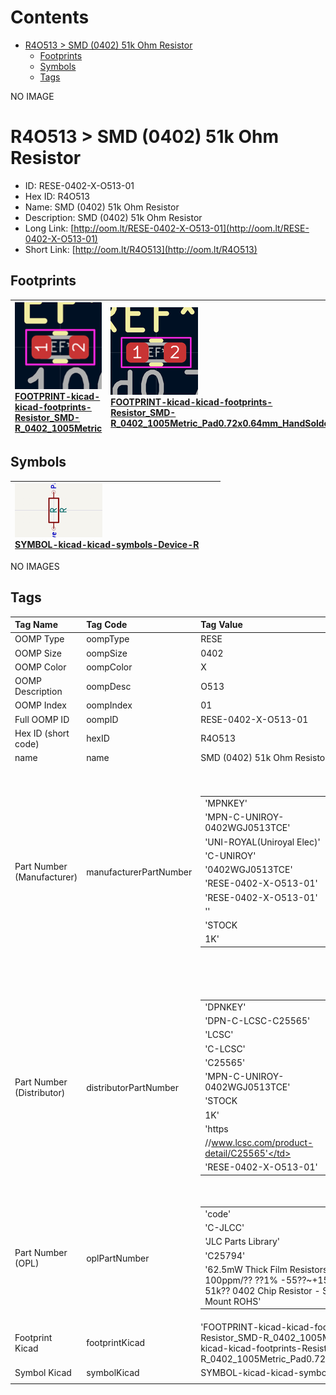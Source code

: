 



Contents
========

* [R4O513 > SMD (0402) 51k Ohm Resistor](#r4o513--smd-0402-51k-ohm-resistor)
	* [Footprints](#footprints)
	* [Symbols](#symbols)
	* [Tags](#tags)
  
NO IMAGE  
# R4O513 > SMD (0402) 51k Ohm Resistor

- ID: RESE-0402-X-O513-01
- Hex ID: R4O513
- Name: SMD (0402) 51k Ohm Resistor
- Description: SMD (0402) 51k Ohm Resistor
- Long Link: [http://oom.lt/RESE-0402-X-O513-01](http://oom.lt/RESE-0402-X-O513-01)
- Short Link: [http://oom.lt/R4O513](http://oom.lt/R4O513)

## Footprints
  

|[![](https://raw.githubusercontent.com/oomlout/oomlout_OOMP_eda_V2/main/FOOTPRINT/kicad/kicad-footprints/Resistor_SMD/R_0402_1005Metric/image_140.png)<br>FOOTPRINT-kicad-kicad-footprints-Resistor_SMD-R_0402_1005Metric](https://github.com/oomlout/oomlout_OOMP_eda_V2/tree/main/FOOTPRINT/kicad/kicad-footprints/Resistor_SMD/R_0402_1005Metric/)|[![](https://raw.githubusercontent.com/oomlout/oomlout_OOMP_eda_V2/main/FOOTPRINT/kicad/kicad-footprints/Resistor_SMD/R_0402_1005Metric_Pad0.72x0.64mm_HandSolder/image_140.png)<br>FOOTPRINT-kicad-kicad-footprints-Resistor_SMD-R_0402_1005Metric_Pad0.72x0.64mm_HandSolder](https://github.com/oomlout/oomlout_OOMP_eda_V2/tree/main/FOOTPRINT/kicad/kicad-footprints/Resistor_SMD/R_0402_1005Metric_Pad0.72x0.64mm_HandSolder/)||
| :--- | :--- | :--- |

## Symbols
  

|[![](https://raw.githubusercontent.com/oomlout/oomlout_OOMP_eda_V2/main/SYMBOL/kicad/kicad-symbols/Device/R/image_140.png)<br>SYMBOL-kicad-kicad-symbols-Device-R](https://github.com/oomlout/oomlout_OOMP_eda_V2/tree/main/SYMBOL/kicad/kicad-symbols/Device/R/)|||
| :--- | :--- | :--- |
  
NO IMAGES  
## Tags
  

|Tag Name|Tag Code|Tag Value|
| :--- | :--- | :--- |
|OOMP Type|oompType|RESE|
|OOMP Size|oompSize|0402|
|OOMP Color|oompColor|X|
|OOMP Description|oompDesc|O513|
|OOMP Index|oompIndex|01|
|Full OOMP ID|oompID|RESE-0402-X-O513-01|
|Hex ID (short code)|hexID|R4O513|
|name|name|SMD (0402) 51k Ohm Resistor|
|Part Number (Manufacturer)|manufacturerPartNumber|<table><tr><td>'MPNKEY'</td></tr><tr><td> 'MPN-C-UNIROY-0402WGJ0513TCE'</td><td> 'MANUFACTURER'</td></tr><tr><td> 'UNI-ROYAL(Uniroyal Elec)'</td><td> 'MANUCODE'</td></tr><tr><td> 'C-UNIROY'</td><td> 'MPN'</td></tr><tr><td> '0402WGJ0513TCE'</td><td> 'OOMPIDPARTIAL'</td></tr><tr><td> 'RESE-0402-X-O513-01'</td><td> 'OOMPID'</td></tr><tr><td> 'RESE-0402-X-O513-01'</td><td> 'LINK'</td></tr><tr><td> ''</td><td> 'tags'</td></tr><tr><td> 'STOCK</td></tr><tr><td>1K'</td></tr></table></td><td> <table><tr><td>'MPNKEY'</td></tr><tr><td> 'MPN-C-UNIROY-0402WGF5102TCE'</td><td> 'MANUFACTURER'</td></tr><tr><td> 'UNI-ROYAL(Uniroyal Elec)'</td><td> 'MANUCODE'</td></tr><tr><td> 'C-UNIROY'</td><td> 'MPN'</td></tr><tr><td> '0402WGF5102TCE'</td><td> 'OOMPIDPARTIAL'</td></tr><tr><td> 'RESE-0402-X-O513-01'</td><td> 'OOMPID'</td></tr><tr><td> 'RESE-0402-X-O513-01'</td><td> 'LINK'</td></tr><tr><td> ''</td><td> 'tags'</td></tr><tr><td> 'STOCK</td></tr><tr><td>100K'</td></tr></table></td><td> <table><tr><td>'MPNKEY'</td></tr><tr><td> 'MPN-C-LIZELE-CR0402FF5102G'</td><td> 'MANUFACTURER'</td></tr><tr><td> 'LIZ Elec'</td><td> 'MANUCODE'</td></tr><tr><td> 'C-LIZELE'</td><td> 'MPN'</td></tr><tr><td> 'CR0402FF5102G'</td><td> 'OOMPIDPARTIAL'</td></tr><tr><td> 'RESE-0402-X-O513-01'</td><td> 'OOMPID'</td></tr><tr><td> 'RESE-0402-X-O513-01'</td><td> 'LINK'</td></tr><tr><td> ''</td><td> 'tags'</td></tr><tr><td> </td></tr></table></td><td> <table><tr><td>'MPNKEY'</td></tr><tr><td> 'MPN-C-LIZELE-CR0402JF0513G'</td><td> 'MANUFACTURER'</td></tr><tr><td> 'LIZ Elec'</td><td> 'MANUCODE'</td></tr><tr><td> 'C-LIZELE'</td><td> 'MPN'</td></tr><tr><td> 'CR0402JF0513G'</td><td> 'OOMPIDPARTIAL'</td></tr><tr><td> 'RESE-0402-X-O513-01'</td><td> 'OOMPID'</td></tr><tr><td> 'RESE-0402-X-O513-01'</td><td> 'LINK'</td></tr><tr><td> ''</td><td> 'tags'</td></tr><tr><td> 'STOCK</td></tr><tr><td>1K'</td></tr></table></td><td> <table><tr><td>'MPNKEY'</td></tr><tr><td> 'MPN-C-RALEC-RTT025102FTH'</td><td> 'MANUFACTURER'</td></tr><tr><td> 'RALEC'</td><td> 'MANUCODE'</td></tr><tr><td> 'C-RALEC'</td><td> 'MPN'</td></tr><tr><td> 'RTT025102FTH'</td><td> 'OOMPIDPARTIAL'</td></tr><tr><td> 'RESE-0402-X-O513-01'</td><td> 'OOMPID'</td></tr><tr><td> 'RESE-0402-X-O513-01'</td><td> 'LINK'</td></tr><tr><td> ''</td><td> 'tags'</td></tr><tr><td> 'STOCK</td></tr><tr><td>1K'</td></tr></table></td><td> <table><tr><td>'MPNKEY'</td></tr><tr><td> 'MPN-C-RALEC-RTT02513JTH'</td><td> 'MANUFACTURER'</td></tr><tr><td> 'RALEC'</td><td> 'MANUCODE'</td></tr><tr><td> 'C-RALEC'</td><td> 'MPN'</td></tr><tr><td> 'RTT02513JTH'</td><td> 'OOMPIDPARTIAL'</td></tr><tr><td> 'RESE-0402-X-O513-01'</td><td> 'OOMPID'</td></tr><tr><td> 'RESE-0402-X-O513-01'</td><td> 'LINK'</td></tr><tr><td> ''</td><td> 'tags'</td></tr><tr><td> 'STOCK</td></tr><tr><td>1K'</td></tr></table></td><td> <table><tr><td>'MPNKEY'</td></tr><tr><td> 'MPN-C-YAGEO-RC0402FR-0751KL'</td><td> 'MANUFACTURER'</td></tr><tr><td> 'YAGEO'</td><td> 'MANUCODE'</td></tr><tr><td> 'C-YAGEO'</td><td> 'MPN'</td></tr><tr><td> 'RC0402FR-0751KL'</td><td> 'OOMPIDPARTIAL'</td></tr><tr><td> 'RESE-0402-X-O513-01'</td><td> 'OOMPID'</td></tr><tr><td> 'RESE-0402-X-O513-01'</td><td> 'LINK'</td></tr><tr><td> ''</td><td> 'tags'</td></tr><tr><td> 'STOCK</td></tr><tr><td>1K'</td></tr></table></td><td> <table><tr><td>'MPNKEY'</td></tr><tr><td> 'MPN-C-YAGEO-RC0402JR-0751KL'</td><td> 'MANUFACTURER'</td></tr><tr><td> 'YAGEO'</td><td> 'MANUCODE'</td></tr><tr><td> 'C-YAGEO'</td><td> 'MPN'</td></tr><tr><td> 'RC0402JR-0751KL'</td><td> 'OOMPIDPARTIAL'</td></tr><tr><td> 'RESE-0402-X-O513-01'</td><td> 'OOMPID'</td></tr><tr><td> 'RESE-0402-X-O513-01'</td><td> 'LINK'</td></tr><tr><td> ''</td><td> 'tags'</td></tr><tr><td> 'STOCK</td></tr><tr><td>10K'</td></tr></table></td><td> <table><tr><td>'MPNKEY'</td></tr><tr><td> 'MPN-C-KOASPE-RK73B1ETTP513J'</td><td> 'MANUFACTURER'</td></tr><tr><td> 'KOA Speer Elec'</td><td> 'MANUCODE'</td></tr><tr><td> 'C-KOASPE'</td><td> 'MPN'</td></tr><tr><td> 'RK73B1ETTP513J'</td><td> 'OOMPIDPARTIAL'</td></tr><tr><td> 'RESE-0402-X-O513-01'</td><td> 'OOMPID'</td></tr><tr><td> 'RESE-0402-X-O513-01'</td><td> 'LINK'</td></tr><tr><td> ''</td><td> 'tags'</td></tr><tr><td> </td></tr></table></td><td> <table><tr><td>'MPNKEY'</td></tr><tr><td> 'MPN-C-FHGUAN-RC-02W513JT'</td><td> 'MANUFACTURER'</td></tr><tr><td> 'FH (Guangdong Fenghua Advanced Tech)'</td><td> 'MANUCODE'</td></tr><tr><td> 'C-FHGUAN'</td><td> 'MPN'</td></tr><tr><td> 'RC-02W513JT'</td><td> 'OOMPIDPARTIAL'</td></tr><tr><td> 'RESE-0402-X-O513-01'</td><td> 'OOMPID'</td></tr><tr><td> 'RESE-0402-X-O513-01'</td><td> 'LINK'</td></tr><tr><td> ''</td><td> 'tags'</td></tr><tr><td> 'STOCK</td></tr><tr><td>1K'</td></tr></table></td><td> <table><tr><td>'MPNKEY'</td></tr><tr><td> 'MPN-C-YAGEO-AF0402JR-0751KL'</td><td> 'MANUFACTURER'</td></tr><tr><td> 'YAGEO'</td><td> 'MANUCODE'</td></tr><tr><td> 'C-YAGEO'</td><td> 'MPN'</td></tr><tr><td> 'AF0402JR-0751KL'</td><td> 'OOMPIDPARTIAL'</td></tr><tr><td> 'RESE-0402-X-O513-01'</td><td> 'OOMPID'</td></tr><tr><td> 'RESE-0402-X-O513-01'</td><td> 'LINK'</td></tr><tr><td> ''</td><td> 'tags'</td></tr><tr><td> 'STOCK</td></tr><tr><td>10K'</td></tr></table></td><td> <table><tr><td>'MPNKEY'</td></tr><tr><td> 'MPN-C-YAGEO-AC0402FR-0751KL'</td><td> 'MANUFACTURER'</td></tr><tr><td> 'YAGEO'</td><td> 'MANUCODE'</td></tr><tr><td> 'C-YAGEO'</td><td> 'MPN'</td></tr><tr><td> 'AC0402FR-0751KL'</td><td> 'OOMPIDPARTIAL'</td></tr><tr><td> 'RESE-0402-X-O513-01'</td><td> 'OOMPID'</td></tr><tr><td> 'RESE-0402-X-O513-01'</td><td> 'LINK'</td></tr><tr><td> ''</td><td> 'tags'</td></tr><tr><td> 'STOCK</td></tr><tr><td>10K'</td></tr></table></td><td> <table><tr><td>'MPNKEY'</td></tr><tr><td> 'MPN-C-TAITEC-RM04FTN5102'</td><td> 'MANUFACTURER'</td></tr><tr><td> 'TA-I Tech'</td><td> 'MANUCODE'</td></tr><tr><td> 'C-TAITEC'</td><td> 'MPN'</td></tr><tr><td> 'RM04FTN5102'</td><td> 'OOMPIDPARTIAL'</td></tr><tr><td> 'RESE-0402-X-O513-01'</td><td> 'OOMPID'</td></tr><tr><td> 'RESE-0402-X-O513-01'</td><td> 'LINK'</td></tr><tr><td> ''</td><td> 'tags'</td></tr><tr><td> 'STOCK</td></tr><tr><td>1K'</td></tr></table></td><td> <table><tr><td>'MPNKEY'</td></tr><tr><td> 'MPN-C-EVEROH-TR0402B51K0Q1050Z'</td><td> 'MANUFACTURER'</td></tr><tr><td> 'Ever Ohms Tech'</td><td> 'MANUCODE'</td></tr><tr><td> 'C-EVEROH'</td><td> 'MPN'</td></tr><tr><td> 'TR0402B51K0Q1050Z'</td><td> 'OOMPIDPARTIAL'</td></tr><tr><td> 'RESE-0402-X-O513-01'</td><td> 'OOMPID'</td></tr><tr><td> 'RESE-0402-X-O513-01'</td><td> 'LINK'</td></tr><tr><td> ''</td><td> 'tags'</td></tr><tr><td> 'STOCK</td></tr><tr><td>1K'</td></tr></table></td><td> <table><tr><td>'MPNKEY'</td></tr><tr><td> 'MPN-C-KOASPE-RK73H1ETTP5102F'</td><td> 'MANUFACTURER'</td></tr><tr><td> 'KOA Speer Elec'</td><td> 'MANUCODE'</td></tr><tr><td> 'C-KOASPE'</td><td> 'MPN'</td></tr><tr><td> 'RK73H1ETTP5102F'</td><td> 'OOMPIDPARTIAL'</td></tr><tr><td> 'RESE-0402-X-O513-01'</td><td> 'OOMPID'</td></tr><tr><td> 'RESE-0402-X-O513-01'</td><td> 'LINK'</td></tr><tr><td> ''</td><td> 'tags'</td></tr><tr><td> </td></tr></table></td><td> <table><tr><td>'MPNKEY'</td></tr><tr><td> 'MPN-C-WALSIN-WR04X5102FTL'</td><td> 'MANUFACTURER'</td></tr><tr><td> 'Walsin Tech Corp'</td><td> 'MANUCODE'</td></tr><tr><td> 'C-WALSIN'</td><td> 'MPN'</td></tr><tr><td> 'WR04X5102FTL'</td><td> 'OOMPIDPARTIAL'</td></tr><tr><td> 'RESE-0402-X-O513-01'</td><td> 'OOMPID'</td></tr><tr><td> 'RESE-0402-X-O513-01'</td><td> 'LINK'</td></tr><tr><td> ''</td><td> 'tags'</td></tr><tr><td> 'STOCK</td></tr><tr><td>1K'</td></tr></table></td><td> <table><tr><td>'MPNKEY'</td></tr><tr><td> 'MPN-C-WALSIN-WR04X513JTL'</td><td> 'MANUFACTURER'</td></tr><tr><td> 'Walsin Tech Corp'</td><td> 'MANUCODE'</td></tr><tr><td> 'C-WALSIN'</td><td> 'MPN'</td></tr><tr><td> 'WR04X513JTL'</td><td> 'OOMPIDPARTIAL'</td></tr><tr><td> 'RESE-0402-X-O513-01'</td><td> 'OOMPID'</td></tr><tr><td> 'RESE-0402-X-O513-01'</td><td> 'LINK'</td></tr><tr><td> ''</td><td> 'tags'</td></tr><tr><td> 'STOCK</td></tr><tr><td>100K'</td></tr></table></td><td> <table><tr><td>'MPNKEY'</td></tr><tr><td> 'MPN-C-HKRHON-RCT0251KJLF'</td><td> 'MANUFACTURER'</td></tr><tr><td> 'HKR(Hong Kong Resistors)'</td><td> 'MANUCODE'</td></tr><tr><td> 'C-HKRHON'</td><td> 'MPN'</td></tr><tr><td> 'RCT0251KJLF'</td><td> 'OOMPIDPARTIAL'</td></tr><tr><td> 'RESE-0402-X-O513-01'</td><td> 'OOMPID'</td></tr><tr><td> 'RESE-0402-X-O513-01'</td><td> 'LINK'</td></tr><tr><td> ''</td><td> 'tags'</td></tr><tr><td> 'STOCK</td></tr><tr><td>1K'</td></tr></table></td><td> <table><tr><td>'MPNKEY'</td></tr><tr><td> 'MPN-C-TAITEC-RM04JTN513'</td><td> 'MANUFACTURER'</td></tr><tr><td> 'TA-I Tech'</td><td> 'MANUCODE'</td></tr><tr><td> 'C-TAITEC'</td><td> 'MPN'</td></tr><tr><td> 'RM04JTN513'</td><td> 'OOMPIDPARTIAL'</td></tr><tr><td> 'RESE-0402-X-O513-01'</td><td> 'OOMPID'</td></tr><tr><td> 'RESE-0402-X-O513-01'</td><td> 'LINK'</td></tr><tr><td> ''</td><td> 'tags'</td></tr><tr><td> 'STOCK</td></tr><tr><td>10K'</td></tr></table></td><td> <table><tr><td>'MPNKEY'</td></tr><tr><td> 'MPN-C-BOURNS-CR0402-JW-513GLF'</td><td> 'MANUFACTURER'</td></tr><tr><td> 'BOURNS'</td><td> 'MANUCODE'</td></tr><tr><td> 'C-BOURNS'</td><td> 'MPN'</td></tr><tr><td> 'CR0402-JW-513GLF'</td><td> 'OOMPIDPARTIAL'</td></tr><tr><td> 'RESE-0402-X-O513-01'</td><td> 'OOMPID'</td></tr><tr><td> 'RESE-0402-X-O513-01'</td><td> 'LINK'</td></tr><tr><td> ''</td><td> 'tags'</td></tr><tr><td> 'STOCK</td></tr><tr><td>10K'</td></tr></table></td><td> <table><tr><td>'MPNKEY'</td></tr><tr><td> 'MPN-C-TAITEC-RMS04FT5102'</td><td> 'MANUFACTURER'</td></tr><tr><td> 'TA-I Tech'</td><td> 'MANUCODE'</td></tr><tr><td> 'C-TAITEC'</td><td> 'MPN'</td></tr><tr><td> 'RMS04FT5102'</td><td> 'OOMPIDPARTIAL'</td></tr><tr><td> 'RESE-0402-X-O513-01'</td><td> 'OOMPID'</td></tr><tr><td> 'RESE-0402-X-O513-01'</td><td> 'LINK'</td></tr><tr><td> ''</td><td> 'tags'</td></tr><tr><td> </td></tr></table></td><td> <table><tr><td>'MPNKEY'</td></tr><tr><td> 'MPN-C-TAITEC-RMS04JT513'</td><td> 'MANUFACTURER'</td></tr><tr><td> 'TA-I Tech'</td><td> 'MANUCODE'</td></tr><tr><td> 'C-TAITEC'</td><td> 'MPN'</td></tr><tr><td> 'RMS04JT513'</td><td> 'OOMPIDPARTIAL'</td></tr><tr><td> 'RESE-0402-X-O513-01'</td><td> 'OOMPID'</td></tr><tr><td> 'RESE-0402-X-O513-01'</td><td> 'LINK'</td></tr><tr><td> ''</td><td> 'tags'</td></tr><tr><td> </td></tr></table></td><td> <table><tr><td>'MPNKEY'</td></tr><tr><td> 'MPN-C-ROHMSE-MCR01MRTJ513'</td><td> 'MANUFACTURER'</td></tr><tr><td> 'ROHM Semicon'</td><td> 'MANUCODE'</td></tr><tr><td> 'C-ROHMSE'</td><td> 'MPN'</td></tr><tr><td> 'MCR01MRTJ513'</td><td> 'OOMPIDPARTIAL'</td></tr><tr><td> 'RESE-0402-X-O513-01'</td><td> 'OOMPID'</td></tr><tr><td> 'RESE-0402-X-O513-01'</td><td> 'LINK'</td></tr><tr><td> ''</td><td> 'tags'</td></tr><tr><td> 'STOCK</td></tr><tr><td>10K'</td></tr></table></td><td> <table><tr><td>'MPNKEY'</td></tr><tr><td> 'MPN-C-ROHMSE-MCR01MRTF5102'</td><td> 'MANUFACTURER'</td></tr><tr><td> 'ROHM Semicon'</td><td> 'MANUCODE'</td></tr><tr><td> 'C-ROHMSE'</td><td> 'MPN'</td></tr><tr><td> 'MCR01MRTF5102'</td><td> 'OOMPIDPARTIAL'</td></tr><tr><td> 'RESE-0402-X-O513-01'</td><td> 'OOMPID'</td></tr><tr><td> 'RESE-0402-X-O513-01'</td><td> 'LINK'</td></tr><tr><td> ''</td><td> 'tags'</td></tr><tr><td> </td></tr></table></td><td> <table><tr><td>'MPNKEY'</td></tr><tr><td> 'MPN-C-YAGEO-AC0402DR-0751KL'</td><td> 'MANUFACTURER'</td></tr><tr><td> 'YAGEO'</td><td> 'MANUCODE'</td></tr><tr><td> 'C-YAGEO'</td><td> 'MPN'</td></tr><tr><td> 'AC0402DR-0751KL'</td><td> 'OOMPIDPARTIAL'</td></tr><tr><td> 'RESE-0402-X-O513-01'</td><td> 'OOMPID'</td></tr><tr><td> 'RESE-0402-X-O513-01'</td><td> 'LINK'</td></tr><tr><td> ''</td><td> 'tags'</td></tr><tr><td> 'STOCK</td></tr><tr><td>1K'</td></tr></table></td><td> <table><tr><td>'MPNKEY'</td></tr><tr><td> 'MPN-C-YAGEO-AC0402JR-0751KL'</td><td> 'MANUFACTURER'</td></tr><tr><td> 'YAGEO'</td><td> 'MANUCODE'</td></tr><tr><td> 'C-YAGEO'</td><td> 'MPN'</td></tr><tr><td> 'AC0402JR-0751KL'</td><td> 'OOMPIDPARTIAL'</td></tr><tr><td> 'RESE-0402-X-O513-01'</td><td> 'OOMPID'</td></tr><tr><td> 'RESE-0402-X-O513-01'</td><td> 'LINK'</td></tr><tr><td> ''</td><td> 'tags'</td></tr><tr><td> 'STOCK</td></tr><tr><td>1K'</td></tr></table></td><td> <table><tr><td>'MPNKEY'</td></tr><tr><td> 'MPN-C-SEISTA-RMCF0402FT51K0'</td><td> 'MANUFACTURER'</td></tr><tr><td> 'SEI(Stackpole Elec)'</td><td> 'MANUCODE'</td></tr><tr><td> 'C-SEISTA'</td><td> 'MPN'</td></tr><tr><td> 'RMCF0402FT51K0'</td><td> 'OOMPIDPARTIAL'</td></tr><tr><td> 'RESE-0402-X-O513-01'</td><td> 'OOMPID'</td></tr><tr><td> 'RESE-0402-X-O513-01'</td><td> 'LINK'</td></tr><tr><td> ''</td><td> 'tags'</td></tr><tr><td> </td></tr></table></td><td> <table><tr><td>'MPNKEY'</td></tr><tr><td> 'MPN-C-MULTIC-MCMR04X5102FTL'</td><td> 'MANUFACTURER'</td></tr><tr><td> 'Multicomp'</td><td> 'MANUCODE'</td></tr><tr><td> 'C-MULTIC'</td><td> 'MPN'</td></tr><tr><td> 'MCMR04X5102FTL'</td><td> 'OOMPIDPARTIAL'</td></tr><tr><td> 'RESE-0402-X-O513-01'</td><td> 'OOMPID'</td></tr><tr><td> 'RESE-0402-X-O513-01'</td><td> 'LINK'</td></tr><tr><td> ''</td><td> 'tags'</td></tr><tr><td> 'STOCK</td></tr><tr><td>1K'</td></tr></table></td><td> <table><tr><td>'MPNKEY'</td></tr><tr><td> 'MPN-C-PANASO-ERJ2RKF5102X'</td><td> 'MANUFACTURER'</td></tr><tr><td> 'PANASONIC'</td><td> 'MANUCODE'</td></tr><tr><td> 'C-PANASO'</td><td> 'MPN'</td></tr><tr><td> 'ERJ2RKF5102X'</td><td> 'OOMPIDPARTIAL'</td></tr><tr><td> 'RESE-0402-X-O513-01'</td><td> 'OOMPID'</td></tr><tr><td> 'RESE-0402-X-O513-01'</td><td> 'LINK'</td></tr><tr><td> ''</td><td> 'tags'</td></tr><tr><td> 'STOCK</td></tr><tr><td>1K'</td></tr></table></td><td> <table><tr><td>'MPNKEY'</td></tr><tr><td> 'MPN-C-VIKING-ARG02FTC5102'</td><td> 'MANUFACTURER'</td></tr><tr><td> 'Viking Tech'</td><td> 'MANUCODE'</td></tr><tr><td> 'C-VIKING'</td><td> 'MPN'</td></tr><tr><td> 'ARG02FTC5102'</td><td> 'OOMPIDPARTIAL'</td></tr><tr><td> 'RESE-0402-X-O513-01'</td><td> 'OOMPID'</td></tr><tr><td> 'RESE-0402-X-O513-01'</td><td> 'LINK'</td></tr><tr><td> ''</td><td> 'tags'</td></tr><tr><td> 'STOCK</td></tr><tr><td>1K'</td></tr></table></td><td> <table><tr><td>'MPNKEY'</td></tr><tr><td> 'MPN-C-FHGUAN-RC-02W5102FT'</td><td> 'MANUFACTURER'</td></tr><tr><td> 'FH (Guangdong Fenghua Advanced Tech)'</td><td> 'MANUCODE'</td></tr><tr><td> 'C-FHGUAN'</td><td> 'MPN'</td></tr><tr><td> 'RC-02W5102FT'</td><td> 'OOMPIDPARTIAL'</td></tr><tr><td> 'RESE-0402-X-O513-01'</td><td> 'OOMPID'</td></tr><tr><td> 'RESE-0402-X-O513-01'</td><td> 'LINK'</td></tr><tr><td> ''</td><td> 'tags'</td></tr><tr><td> 'STOCK</td></tr><tr><td>1K'</td></tr></table></td><td> <table><tr><td>'MPNKEY'</td></tr><tr><td> 'MPN-C-VIKING-AR02DTD5102'</td><td> 'MANUFACTURER'</td></tr><tr><td> 'Viking Tech'</td><td> 'MANUCODE'</td></tr><tr><td> 'C-VIKING'</td><td> 'MPN'</td></tr><tr><td> 'AR02DTD5102'</td><td> 'OOMPIDPARTIAL'</td></tr><tr><td> 'RESE-0402-X-O513-01'</td><td> 'OOMPID'</td></tr><tr><td> 'RESE-0402-X-O513-01'</td><td> 'LINK'</td></tr><tr><td> ''</td><td> 'tags'</td></tr><tr><td> 'STOCK</td></tr><tr><td>1K'</td></tr></table></td><td> <table><tr><td>'MPNKEY'</td></tr><tr><td> 'MPN-C-VIKING-AR02DTC5102'</td><td> 'MANUFACTURER'</td></tr><tr><td> 'Viking Tech'</td><td> 'MANUCODE'</td></tr><tr><td> 'C-VIKING'</td><td> 'MPN'</td></tr><tr><td> 'AR02DTC5102'</td><td> 'OOMPIDPARTIAL'</td></tr><tr><td> 'RESE-0402-X-O513-01'</td><td> 'OOMPID'</td></tr><tr><td> 'RESE-0402-X-O513-01'</td><td> 'LINK'</td></tr><tr><td> ''</td><td> 'tags'</td></tr><tr><td> </td></tr></table></td><td> <table><tr><td>'MPNKEY'</td></tr><tr><td> 'MPN-C-VIKING-AR02BTD5102'</td><td> 'MANUFACTURER'</td></tr><tr><td> 'Viking Tech'</td><td> 'MANUCODE'</td></tr><tr><td> 'C-VIKING'</td><td> 'MPN'</td></tr><tr><td> 'AR02BTD5102'</td><td> 'OOMPIDPARTIAL'</td></tr><tr><td> 'RESE-0402-X-O513-01'</td><td> 'OOMPID'</td></tr><tr><td> 'RESE-0402-X-O513-01'</td><td> 'LINK'</td></tr><tr><td> ''</td><td> 'tags'</td></tr><tr><td> </td></tr></table></td><td> <table><tr><td>'MPNKEY'</td></tr><tr><td> 'MPN-C-VIKING-AR02BTC5102'</td><td> 'MANUFACTURER'</td></tr><tr><td> 'Viking Tech'</td><td> 'MANUCODE'</td></tr><tr><td> 'C-VIKING'</td><td> 'MPN'</td></tr><tr><td> 'AR02BTC5102'</td><td> 'OOMPIDPARTIAL'</td></tr><tr><td> 'RESE-0402-X-O513-01'</td><td> 'OOMPID'</td></tr><tr><td> 'RESE-0402-X-O513-01'</td><td> 'LINK'</td></tr><tr><td> ''</td><td> 'tags'</td></tr><tr><td> </td></tr></table></td><td> <table><tr><td>'MPNKEY'</td></tr><tr><td> 'MPN-C-KAMAYA-RMC10K513FTH'</td><td> 'MANUFACTURER'</td></tr><tr><td> 'KAMAYA'</td><td> 'MANUCODE'</td></tr><tr><td> 'C-KAMAYA'</td><td> 'MPN'</td></tr><tr><td> 'RMC10K513FTH'</td><td> 'OOMPIDPARTIAL'</td></tr><tr><td> 'RESE-0402-X-O513-01'</td><td> 'OOMPID'</td></tr><tr><td> 'RESE-0402-X-O513-01'</td><td> 'LINK'</td></tr><tr><td> ''</td><td> 'tags'</td></tr><tr><td> 'STOCK</td></tr><tr><td>1K'</td></tr></table></td><td> <table><tr><td>'MPNKEY'</td></tr><tr><td> 'MPN-C-KAMAYA-RMC10-513JTH'</td><td> 'MANUFACTURER'</td></tr><tr><td> 'KAMAYA'</td><td> 'MANUCODE'</td></tr><tr><td> 'C-KAMAYA'</td><td> 'MPN'</td></tr><tr><td> 'RMC10-513JTH'</td><td> 'OOMPIDPARTIAL'</td></tr><tr><td> 'RESE-0402-X-O513-01'</td><td> 'OOMPID'</td></tr><tr><td> 'RESE-0402-X-O513-01'</td><td> 'LINK'</td></tr><tr><td> ''</td><td> 'tags'</td></tr><tr><td> 'STOCK</td></tr><tr><td>1K'</td></tr></table></td><td> <table><tr><td>'MPNKEY'</td></tr><tr><td> 'MPN-C-FHGUAN-RC-02K5102FT'</td><td> 'MANUFACTURER'</td></tr><tr><td> 'FH (Guangdong Fenghua Advanced Tech)'</td><td> 'MANUCODE'</td></tr><tr><td> 'C-FHGUAN'</td><td> 'MPN'</td></tr><tr><td> 'RC-02K5102FT'</td><td> 'OOMPIDPARTIAL'</td></tr><tr><td> 'RESE-0402-X-O513-01'</td><td> 'OOMPID'</td></tr><tr><td> 'RESE-0402-X-O513-01'</td><td> 'LINK'</td></tr><tr><td> ''</td><td> 'tags'</td></tr><tr><td> </td></tr></table></td><td> <table><tr><td>'MPNKEY'</td></tr><tr><td> 'MPN-C-TYOHM-RMC040251K5%N'</td><td> 'MANUFACTURER'</td></tr><tr><td> 'TyoHM'</td><td> 'MANUCODE'</td></tr><tr><td> 'C-TYOHM'</td><td> 'MPN'</td></tr><tr><td> 'RMC040251K5%N'</td><td> 'OOMPIDPARTIAL'</td></tr><tr><td> 'RESE-0402-X-O513-01'</td><td> 'OOMPID'</td></tr><tr><td> 'RESE-0402-X-O513-01'</td><td> 'LINK'</td></tr><tr><td> ''</td><td> 'tags'</td></tr><tr><td> 'STOCK</td></tr><tr><td>1K'</td></tr></table></td><td> <table><tr><td>'MPNKEY'</td></tr><tr><td> 'MPN-C-TYOHM-RMC040251K1%N'</td><td> 'MANUFACTURER'</td></tr><tr><td> 'TyoHM'</td><td> 'MANUCODE'</td></tr><tr><td> 'C-TYOHM'</td><td> 'MPN'</td></tr><tr><td> 'RMC040251K1%N'</td><td> 'OOMPIDPARTIAL'</td></tr><tr><td> 'RESE-0402-X-O513-01'</td><td> 'OOMPID'</td></tr><tr><td> 'RESE-0402-X-O513-01'</td><td> 'LINK'</td></tr><tr><td> ''</td><td> 'tags'</td></tr><tr><td> 'STOCK</td></tr><tr><td>1K'</td></tr></table></td><td> <table><tr><td>'MPNKEY'</td></tr><tr><td> 'MPN-C-RESIST-AECR0402F51K0K9'</td><td> 'MANUFACTURER'</td></tr><tr><td> 'Resistor.Today'</td><td> 'MANUCODE'</td></tr><tr><td> 'C-RESIST'</td><td> 'MPN'</td></tr><tr><td> 'AECR0402F51K0K9'</td><td> 'OOMPIDPARTIAL'</td></tr><tr><td> 'RESE-0402-X-O513-01'</td><td> 'OOMPID'</td></tr><tr><td> 'RESE-0402-X-O513-01'</td><td> 'LINK'</td></tr><tr><td> ''</td><td> 'tags'</td></tr><tr><td> 'STOCK</td></tr><tr><td>10K'</td></tr></table></td><td> <table><tr><td>'MPNKEY'</td></tr><tr><td> 'MPN-C-RESIST-HPCR0402F51K0K9'</td><td> 'MANUFACTURER'</td></tr><tr><td> 'Resistor.Today'</td><td> 'MANUCODE'</td></tr><tr><td> 'C-RESIST'</td><td> 'MPN'</td></tr><tr><td> 'HPCR0402F51K0K9'</td><td> 'OOMPIDPARTIAL'</td></tr><tr><td> 'RESE-0402-X-O513-01'</td><td> 'OOMPID'</td></tr><tr><td> 'RESE-0402-X-O513-01'</td><td> 'LINK'</td></tr><tr><td> ''</td><td> 'tags'</td></tr><tr><td> 'STOCK</td></tr><tr><td>10K'</td></tr></table></td><td> <table><tr><td>'MPNKEY'</td></tr><tr><td> 'MPN-C-PANASO-ERJ2RKF513X'</td><td> 'MANUFACTURER'</td></tr><tr><td> 'PANASONIC'</td><td> 'MANUCODE'</td></tr><tr><td> 'C-PANASO'</td><td> 'MPN'</td></tr><tr><td> 'ERJ2RKF513X'</td><td> 'OOMPIDPARTIAL'</td></tr><tr><td> 'RESE-0402-X-O513-01'</td><td> 'OOMPID'</td></tr><tr><td> 'RESE-0402-X-O513-01'</td><td> 'LINK'</td></tr><tr><td> ''</td><td> 'tags'</td></tr><tr><td> </td></tr></table></td><td> <table><tr><td>'MPNKEY'</td></tr><tr><td> 'MPN-C-VIKING-CR-02FL6---51K'</td><td> 'MANUFACTURER'</td></tr><tr><td> 'Viking Tech'</td><td> 'MANUCODE'</td></tr><tr><td> 'C-VIKING'</td><td> 'MPN'</td></tr><tr><td> 'CR-02FL6---51K'</td><td> 'OOMPIDPARTIAL'</td></tr><tr><td> 'RESE-0402-X-O513-01'</td><td> 'OOMPID'</td></tr><tr><td> 'RESE-0402-X-O513-01'</td><td> 'LINK'</td></tr><tr><td> ''</td><td> 'tags'</td></tr><tr><td> 'STOCK</td></tr><tr><td>1K'</td></tr></table></td><td> <table><tr><td>'MPNKEY'</td></tr><tr><td> 'MPN-C-PANASO-ERJ2GEJ513X'</td><td> 'MANUFACTURER'</td></tr><tr><td> 'PANASONIC'</td><td> 'MANUCODE'</td></tr><tr><td> 'C-PANASO'</td><td> 'MPN'</td></tr><tr><td> 'ERJ2GEJ513X'</td><td> 'OOMPIDPARTIAL'</td></tr><tr><td> 'RESE-0402-X-O513-01'</td><td> 'OOMPID'</td></tr><tr><td> 'RESE-0402-X-O513-01'</td><td> 'LINK'</td></tr><tr><td> ''</td><td> 'tags'</td></tr><tr><td> 'STOCK</td></tr><tr><td>10K'</td></tr></table></td><td> <table><tr><td>'MPNKEY'</td></tr><tr><td> 'MPN-C-WALSIN-MR04X5102FTL'</td><td> 'MANUFACTURER'</td></tr><tr><td> 'Walsin Tech Corp'</td><td> 'MANUCODE'</td></tr><tr><td> 'C-WALSIN'</td><td> 'MPN'</td></tr><tr><td> 'MR04X5102FTL'</td><td> 'OOMPIDPARTIAL'</td></tr><tr><td> 'RESE-0402-X-O513-01'</td><td> 'OOMPID'</td></tr><tr><td> 'RESE-0402-X-O513-01'</td><td> 'LINK'</td></tr><tr><td> ''</td><td> 'tags'</td></tr><tr><td> 'STOCK</td></tr><tr><td>1K'</td></tr></table></td><td> <table><tr><td>'MPNKEY'</td></tr><tr><td> 'MPN-C-ROHMSE-SFR01MZPF5102'</td><td> 'MANUFACTURER'</td></tr><tr><td> 'ROHM Semicon'</td><td> 'MANUCODE'</td></tr><tr><td> 'C-ROHMSE'</td><td> 'MPN'</td></tr><tr><td> 'SFR01MZPF5102'</td><td> 'OOMPIDPARTIAL'</td></tr><tr><td> 'RESE-0402-X-O513-01'</td><td> 'OOMPID'</td></tr><tr><td> 'RESE-0402-X-O513-01'</td><td> 'LINK'</td></tr><tr><td> ''</td><td> 'tags'</td></tr><tr><td> 'STOCK</td></tr><tr><td>1K'</td></tr></table></td><td> <table><tr><td>'MPNKEY'</td></tr><tr><td> 'MPN-C-VISHAY-CRCW040251K0FKED'</td><td> 'MANUFACTURER'</td></tr><tr><td> 'Vishay Intertech'</td><td> 'MANUCODE'</td></tr><tr><td> 'C-VISHAY'</td><td> 'MPN'</td></tr><tr><td> 'CRCW040251K0FKED'</td><td> 'OOMPIDPARTIAL'</td></tr><tr><td> 'RESE-0402-X-O513-01'</td><td> 'OOMPID'</td></tr><tr><td> 'RESE-0402-X-O513-01'</td><td> 'LINK'</td></tr><tr><td> ''</td><td> 'tags'</td></tr><tr><td> </td></tr></table></td><td> <table><tr><td>'MPNKEY'</td></tr><tr><td> 'MPN-C-VISHAY-CRCW040251K0JNED'</td><td> 'MANUFACTURER'</td></tr><tr><td> 'Vishay Intertech'</td><td> 'MANUCODE'</td></tr><tr><td> 'C-VISHAY'</td><td> 'MPN'</td></tr><tr><td> 'CRCW040251K0JNED'</td><td> 'OOMPIDPARTIAL'</td></tr><tr><td> 'RESE-0402-X-O513-01'</td><td> 'OOMPID'</td></tr><tr><td> 'RESE-0402-X-O513-01'</td><td> 'LINK'</td></tr><tr><td> ''</td><td> 'tags'</td></tr><tr><td> </td></tr></table></td><td> <table><tr><td>'MPNKEY'</td></tr><tr><td> 'MPN-C-PANASO-ERJPA2J513X'</td><td> 'MANUFACTURER'</td></tr><tr><td> 'PANASONIC'</td><td> 'MANUCODE'</td></tr><tr><td> 'C-PANASO'</td><td> 'MPN'</td></tr><tr><td> 'ERJPA2J513X'</td><td> 'OOMPIDPARTIAL'</td></tr><tr><td> 'RESE-0402-X-O513-01'</td><td> 'OOMPID'</td></tr><tr><td> 'RESE-0402-X-O513-01'</td><td> 'LINK'</td></tr><tr><td> ''</td><td> 'tags'</td></tr><tr><td> </td></tr></table></td><td> <table><tr><td>'MPNKEY'</td></tr><tr><td> 'MPN-C-PANASO-ERJPA2F5102X'</td><td> 'MANUFACTURER'</td></tr><tr><td> 'PANASONIC'</td><td> 'MANUCODE'</td></tr><tr><td> 'C-PANASO'</td><td> 'MPN'</td></tr><tr><td> 'ERJPA2F5102X'</td><td> 'OOMPIDPARTIAL'</td></tr><tr><td> 'RESE-0402-X-O513-01'</td><td> 'OOMPID'</td></tr><tr><td> 'RESE-0402-X-O513-01'</td><td> 'LINK'</td></tr><tr><td> ''</td><td> 'tags'</td></tr><tr><td> </td></tr></table></td><td> <table><tr><td>'MPNKEY'</td></tr><tr><td> 'MPN-C-PANASO-ERJU2RD5102X'</td><td> 'MANUFACTURER'</td></tr><tr><td> 'PANASONIC'</td><td> 'MANUCODE'</td></tr><tr><td> 'C-PANASO'</td><td> 'MPN'</td></tr><tr><td> 'ERJU2RD5102X'</td><td> 'OOMPIDPARTIAL'</td></tr><tr><td> 'RESE-0402-X-O513-01'</td><td> 'OOMPID'</td></tr><tr><td> 'RESE-0402-X-O513-01'</td><td> 'LINK'</td></tr><tr><td> ''</td><td> 'tags'</td></tr><tr><td> 'STOCK</td></tr><tr><td>1K'</td></tr></table></td><td> <table><tr><td>'MPNKEY'</td></tr><tr><td> 'MPN-C-EVEROH-CR0402F51K0Q10Z'</td><td> 'MANUFACTURER'</td></tr><tr><td> 'Ever Ohms Tech'</td><td> 'MANUCODE'</td></tr><tr><td> 'C-EVEROH'</td><td> 'MPN'</td></tr><tr><td> 'CR0402F51K0Q10Z'</td><td> 'OOMPIDPARTIAL'</td></tr><tr><td> 'RESE-0402-X-O513-01'</td><td> 'OOMPID'</td></tr><tr><td> 'RESE-0402-X-O513-01'</td><td> 'LINK'</td></tr><tr><td> ''</td><td> 'tags'</td></tr><tr><td> </td></tr></table></td><td> <table><tr><td>'MPNKEY'</td></tr><tr><td> 'MPN-C-EVEROH-CR0402J51K0Q10Z'</td><td> 'MANUFACTURER'</td></tr><tr><td> 'Ever Ohms Tech'</td><td> 'MANUCODE'</td></tr><tr><td> 'C-EVEROH'</td><td> 'MPN'</td></tr><tr><td> 'CR0402J51K0Q10Z'</td><td> 'OOMPIDPARTIAL'</td></tr><tr><td> 'RESE-0402-X-O513-01'</td><td> 'OOMPID'</td></tr><tr><td> 'RESE-0402-X-O513-01'</td><td> 'LINK'</td></tr><tr><td> ''</td><td> 'tags'</td></tr><tr><td> 'STOCK</td></tr><tr><td>1K'</td></tr></table></td><td> <table><tr><td>'MPNKEY'</td></tr><tr><td> 'MPN-C-UNIROY-NQ02WGJ0513TCE'</td><td> 'MANUFACTURER'</td></tr><tr><td> 'UNI-ROYAL(Uniroyal Elec)'</td><td> 'MANUCODE'</td></tr><tr><td> 'C-UNIROY'</td><td> 'MPN'</td></tr><tr><td> 'NQ02WGJ0513TCE'</td><td> 'OOMPIDPARTIAL'</td></tr><tr><td> 'RESE-0402-X-O513-01'</td><td> 'OOMPID'</td></tr><tr><td> 'RESE-0402-X-O513-01'</td><td> 'LINK'</td></tr><tr><td> ''</td><td> 'tags'</td></tr><tr><td> 'STOCK</td></tr><tr><td>1K'</td></tr></table></td><td> <table><tr><td>'MPNKEY'</td></tr><tr><td> 'MPN-C-VISHAY-TNPW040251K0BHED'</td><td> 'MANUFACTURER'</td></tr><tr><td> 'Vishay Intertech'</td><td> 'MANUCODE'</td></tr><tr><td> 'C-VISHAY'</td><td> 'MPN'</td></tr><tr><td> 'TNPW040251K0BHED'</td><td> 'OOMPIDPARTIAL'</td></tr><tr><td> 'RESE-0402-X-O513-01'</td><td> 'OOMPID'</td></tr><tr><td> 'RESE-0402-X-O513-01'</td><td> 'LINK'</td></tr><tr><td> ''</td><td> 'tags'</td></tr><tr><td> </td></tr></table></td><td> <table><tr><td>'MPNKEY'</td></tr><tr><td> 'MPN-C-VISHAY-TNPW040251K0BETD'</td><td> 'MANUFACTURER'</td></tr><tr><td> 'Vishay Intertech'</td><td> 'MANUCODE'</td></tr><tr><td> 'C-VISHAY'</td><td> 'MPN'</td></tr><tr><td> 'TNPW040251K0BETD'</td><td> 'OOMPIDPARTIAL'</td></tr><tr><td> 'RESE-0402-X-O513-01'</td><td> 'OOMPID'</td></tr><tr><td> 'RESE-0402-X-O513-01'</td><td> 'LINK'</td></tr><tr><td> ''</td><td> 'tags'</td></tr><tr><td> </td></tr></table></td><td> <table><tr><td>'MPNKEY'</td></tr><tr><td> 'MPN-C-SUSUMU-RR0510P-513-D'</td><td> 'MANUFACTURER'</td></tr><tr><td> 'SUSUMU'</td><td> 'MANUCODE'</td></tr><tr><td> 'C-SUSUMU'</td><td> 'MPN'</td></tr><tr><td> 'RR0510P-513-D'</td><td> 'OOMPIDPARTIAL'</td></tr><tr><td> 'RESE-0402-X-O513-01'</td><td> 'OOMPID'</td></tr><tr><td> 'RESE-0402-X-O513-01'</td><td> 'LINK'</td></tr><tr><td> ''</td><td> 'tags'</td></tr><tr><td> </td></tr></table></td><td> <table><tr><td>'MPNKEY'</td></tr><tr><td> 'MPN-C-BOURNS-CR0402-FX-5102GLF'</td><td> 'MANUFACTURER'</td></tr><tr><td> 'BOURNS'</td><td> 'MANUCODE'</td></tr><tr><td> 'C-BOURNS'</td><td> 'MPN'</td></tr><tr><td> 'CR0402-FX-5102GLF'</td><td> 'OOMPIDPARTIAL'</td></tr><tr><td> 'RESE-0402-X-O513-01'</td><td> 'OOMPID'</td></tr><tr><td> 'RESE-0402-X-O513-01'</td><td> 'LINK'</td></tr><tr><td> ''</td><td> 'tags'</td></tr><tr><td> </td></tr></table></td><td> <table><tr><td>'MPNKEY'</td></tr><tr><td> 'MPN-C-ROHMSE-ESR01MZPJ513'</td><td> 'MANUFACTURER'</td></tr><tr><td> 'ROHM Semicon'</td><td> 'MANUCODE'</td></tr><tr><td> 'C-ROHMSE'</td><td> 'MPN'</td></tr><tr><td> 'ESR01MZPJ513'</td><td> 'OOMPIDPARTIAL'</td></tr><tr><td> 'RESE-0402-X-O513-01'</td><td> 'OOMPID'</td></tr><tr><td> 'RESE-0402-X-O513-01'</td><td> 'LINK'</td></tr><tr><td> ''</td><td> 'tags'</td></tr><tr><td> </td></tr></table></td><td> <table><tr><td>'MPNKEY'</td></tr><tr><td> 'MPN-C-PANASO-ERA-2AED513X'</td><td> 'MANUFACTURER'</td></tr><tr><td> 'PANASONIC'</td><td> 'MANUCODE'</td></tr><tr><td> 'C-PANASO'</td><td> 'MPN'</td></tr><tr><td> 'ERA-2AED513X'</td><td> 'OOMPIDPARTIAL'</td></tr><tr><td> 'RESE-0402-X-O513-01'</td><td> 'OOMPID'</td></tr><tr><td> 'RESE-0402-X-O513-01'</td><td> 'LINK'</td></tr><tr><td> ''</td><td> 'tags'</td></tr><tr><td> </td></tr></table></td><td> <table><tr><td>'MPNKEY'</td></tr><tr><td> 'MPN-C-SUSUMU-RG1005P-513-B-T5'</td><td> 'MANUFACTURER'</td></tr><tr><td> 'SUSUMU'</td><td> 'MANUCODE'</td></tr><tr><td> 'C-SUSUMU'</td><td> 'MPN'</td></tr><tr><td> 'RG1005P-513-B-T5'</td><td> 'OOMPIDPARTIAL'</td></tr><tr><td> 'RESE-0402-X-O513-01'</td><td> 'OOMPID'</td></tr><tr><td> 'RESE-0402-X-O513-01'</td><td> 'LINK'</td></tr><tr><td> ''</td><td> 'tags'</td></tr><tr><td> </td></tr></table></td><td> <table><tr><td>'MPNKEY'</td></tr><tr><td> 'MPN-C-YAGEO-AA0402JR-0751KL'</td><td> 'MANUFACTURER'</td></tr><tr><td> 'YAGEO'</td><td> 'MANUCODE'</td></tr><tr><td> 'C-YAGEO'</td><td> 'MPN'</td></tr><tr><td> 'AA0402JR-0751KL'</td><td> 'OOMPIDPARTIAL'</td></tr><tr><td> 'RESE-0402-X-O513-01'</td><td> 'OOMPID'</td></tr><tr><td> 'RESE-0402-X-O513-01'</td><td> 'LINK'</td></tr><tr><td> ''</td><td> 'tags'</td></tr><tr><td> </td></tr></table></td><td> <table><tr><td>'MPNKEY'</td></tr><tr><td> 'MPN-C-YAGEO-AA0402FR-0751KL'</td><td> 'MANUFACTURER'</td></tr><tr><td> 'YAGEO'</td><td> 'MANUCODE'</td></tr><tr><td> 'C-YAGEO'</td><td> 'MPN'</td></tr><tr><td> 'AA0402FR-0751KL'</td><td> 'OOMPIDPARTIAL'</td></tr><tr><td> 'RESE-0402-X-O513-01'</td><td> 'OOMPID'</td></tr><tr><td> 'RESE-0402-X-O513-01'</td><td> 'LINK'</td></tr><tr><td> ''</td><td> 'tags'</td></tr><tr><td> </td></tr></table></td><td> <table><tr><td>'MPNKEY'</td></tr><tr><td> 'MPN-C-SUSUMU-RG1005P-513-D-T10'</td><td> 'MANUFACTURER'</td></tr><tr><td> 'SUSUMU'</td><td> 'MANUCODE'</td></tr><tr><td> 'C-SUSUMU'</td><td> 'MPN'</td></tr><tr><td> 'RG1005P-513-D-T10'</td><td> 'OOMPIDPARTIAL'</td></tr><tr><td> 'RESE-0402-X-O513-01'</td><td> 'OOMPID'</td></tr><tr><td> 'RESE-0402-X-O513-01'</td><td> 'LINK'</td></tr><tr><td> ''</td><td> 'tags'</td></tr><tr><td> </td></tr></table></td><td> <table><tr><td>'MPNKEY'</td></tr><tr><td> 'MPN-C-PANASO-ERJ-U02D5102X'</td><td> 'MANUFACTURER'</td></tr><tr><td> 'PANASONIC'</td><td> 'MANUCODE'</td></tr><tr><td> 'C-PANASO'</td><td> 'MPN'</td></tr><tr><td> 'ERJ-U02D5102X'</td><td> 'OOMPIDPARTIAL'</td></tr><tr><td> 'RESE-0402-X-O513-01'</td><td> 'OOMPID'</td></tr><tr><td> 'RESE-0402-X-O513-01'</td><td> 'LINK'</td></tr><tr><td> ''</td><td> 'tags'</td></tr><tr><td> </td></tr></table>|
|Part Number (Distributor)|distributorPartNumber|<table><tr><td>'DPNKEY'</td></tr><tr><td> 'DPN-C-LCSC-C25565'</td><td> 'DISTRIBUTOR'</td></tr><tr><td> 'LCSC'</td><td> 'DISTRCODE'</td></tr><tr><td> 'C-LCSC'</td><td> 'DPN'</td></tr><tr><td> 'C25565'</td><td> 'MPN'</td></tr><tr><td> 'MPN-C-UNIROY-0402WGJ0513TCE'</td><td> 'TAGS'</td></tr><tr><td> 'STOCK</td></tr><tr><td>1K'</td><td> 'LINK'</td></tr><tr><td> 'https</td></tr><tr><td>//www.lcsc.com/product-detail/C25565'</td><td> 'OOMPID'</td></tr><tr><td> 'RESE-0402-X-O513-01'</td></tr></table></td><td> <table><tr><td>'DPNKEY'</td></tr><tr><td> 'DPN-C-LCSC-C25794'</td><td> 'DISTRIBUTOR'</td></tr><tr><td> 'LCSC'</td><td> 'DISTRCODE'</td></tr><tr><td> 'C-LCSC'</td><td> 'DPN'</td></tr><tr><td> 'C25794'</td><td> 'MPN'</td></tr><tr><td> 'MPN-C-UNIROY-0402WGF5102TCE'</td><td> 'TAGS'</td></tr><tr><td> 'STOCK</td></tr><tr><td>100K'</td><td> 'LINK'</td></tr><tr><td> 'https</td></tr><tr><td>//www.lcsc.com/product-detail/C25794'</td><td> 'OOMPID'</td></tr><tr><td> 'RESE-0402-X-O513-01'</td></tr></table></td><td> <table><tr><td>'DPNKEY'</td></tr><tr><td> 'DPN-C-LCSC-C100462'</td><td> 'DISTRIBUTOR'</td></tr><tr><td> 'LCSC'</td><td> 'DISTRCODE'</td></tr><tr><td> 'C-LCSC'</td><td> 'DPN'</td></tr><tr><td> 'C100462'</td><td> 'MPN'</td></tr><tr><td> 'MPN-C-LIZELE-CR0402FF5102G'</td><td> 'TAGS'</td></tr><tr><td> </td><td> 'LINK'</td></tr><tr><td> 'https</td></tr><tr><td>//www.lcsc.com/product-detail/C100462'</td><td> 'OOMPID'</td></tr><tr><td> 'RESE-0402-X-O513-01'</td></tr></table></td><td> <table><tr><td>'DPNKEY'</td></tr><tr><td> 'DPN-C-LCSC-C100666'</td><td> 'DISTRIBUTOR'</td></tr><tr><td> 'LCSC'</td><td> 'DISTRCODE'</td></tr><tr><td> 'C-LCSC'</td><td> 'DPN'</td></tr><tr><td> 'C100666'</td><td> 'MPN'</td></tr><tr><td> 'MPN-C-LIZELE-CR0402JF0513G'</td><td> 'TAGS'</td></tr><tr><td> 'STOCK</td></tr><tr><td>1K'</td><td> 'LINK'</td></tr><tr><td> 'https</td></tr><tr><td>//www.lcsc.com/product-detail/C100666'</td><td> 'OOMPID'</td></tr><tr><td> 'RESE-0402-X-O513-01'</td></tr></table></td><td> <table><tr><td>'DPNKEY'</td></tr><tr><td> 'DPN-C-LCSC-C103080'</td><td> 'DISTRIBUTOR'</td></tr><tr><td> 'LCSC'</td><td> 'DISTRCODE'</td></tr><tr><td> 'C-LCSC'</td><td> 'DPN'</td></tr><tr><td> 'C103080'</td><td> 'MPN'</td></tr><tr><td> 'MPN-C-RALEC-RTT025102FTH'</td><td> 'TAGS'</td></tr><tr><td> 'STOCK</td></tr><tr><td>1K'</td><td> 'LINK'</td></tr><tr><td> 'https</td></tr><tr><td>//www.lcsc.com/product-detail/C103080'</td><td> 'OOMPID'</td></tr><tr><td> 'RESE-0402-X-O513-01'</td></tr></table></td><td> <table><tr><td>'DPNKEY'</td></tr><tr><td> 'DPN-C-LCSC-C103087'</td><td> 'DISTRIBUTOR'</td></tr><tr><td> 'LCSC'</td><td> 'DISTRCODE'</td></tr><tr><td> 'C-LCSC'</td><td> 'DPN'</td></tr><tr><td> 'C103087'</td><td> 'MPN'</td></tr><tr><td> 'MPN-C-RALEC-RTT02513JTH'</td><td> 'TAGS'</td></tr><tr><td> 'STOCK</td></tr><tr><td>1K'</td><td> 'LINK'</td></tr><tr><td> 'https</td></tr><tr><td>//www.lcsc.com/product-detail/C103087'</td><td> 'OOMPID'</td></tr><tr><td> 'RESE-0402-X-O513-01'</td></tr></table></td><td> <table><tr><td>'DPNKEY'</td></tr><tr><td> 'DPN-C-LCSC-C107229'</td><td> 'DISTRIBUTOR'</td></tr><tr><td> 'LCSC'</td><td> 'DISTRCODE'</td></tr><tr><td> 'C-LCSC'</td><td> 'DPN'</td></tr><tr><td> 'C107229'</td><td> 'MPN'</td></tr><tr><td> 'MPN-C-YAGEO-RC0402FR-0751KL'</td><td> 'TAGS'</td></tr><tr><td> 'STOCK</td></tr><tr><td>1K'</td><td> 'LINK'</td></tr><tr><td> 'https</td></tr><tr><td>//www.lcsc.com/product-detail/C107229'</td><td> 'OOMPID'</td></tr><tr><td> 'RESE-0402-X-O513-01'</td></tr></table></td><td> <table><tr><td>'DPNKEY'</td></tr><tr><td> 'DPN-C-LCSC-C107230'</td><td> 'DISTRIBUTOR'</td></tr><tr><td> 'LCSC'</td><td> 'DISTRCODE'</td></tr><tr><td> 'C-LCSC'</td><td> 'DPN'</td></tr><tr><td> 'C107230'</td><td> 'MPN'</td></tr><tr><td> 'MPN-C-YAGEO-RC0402JR-0751KL'</td><td> 'TAGS'</td></tr><tr><td> 'STOCK</td></tr><tr><td>10K'</td><td> 'LINK'</td></tr><tr><td> 'https</td></tr><tr><td>//www.lcsc.com/product-detail/C107230'</td><td> 'OOMPID'</td></tr><tr><td> 'RESE-0402-X-O513-01'</td></tr></table></td><td> <table><tr><td>'DPNKEY'</td></tr><tr><td> 'DPN-C-LCSC-C131597'</td><td> 'DISTRIBUTOR'</td></tr><tr><td> 'LCSC'</td><td> 'DISTRCODE'</td></tr><tr><td> 'C-LCSC'</td><td> 'DPN'</td></tr><tr><td> 'C131597'</td><td> 'MPN'</td></tr><tr><td> 'MPN-C-KOASPE-RK73B1ETTP513J'</td><td> 'TAGS'</td></tr><tr><td> </td><td> 'LINK'</td></tr><tr><td> 'https</td></tr><tr><td>//www.lcsc.com/product-detail/C131597'</td><td> 'OOMPID'</td></tr><tr><td> 'RESE-0402-X-O513-01'</td></tr></table></td><td> <table><tr><td>'DPNKEY'</td></tr><tr><td> 'DPN-C-LCSC-C140140'</td><td> 'DISTRIBUTOR'</td></tr><tr><td> 'LCSC'</td><td> 'DISTRCODE'</td></tr><tr><td> 'C-LCSC'</td><td> 'DPN'</td></tr><tr><td> 'C140140'</td><td> 'MPN'</td></tr><tr><td> 'MPN-C-FHGUAN-RC-02W513JT'</td><td> 'TAGS'</td></tr><tr><td> 'STOCK</td></tr><tr><td>1K'</td><td> 'LINK'</td></tr><tr><td> 'https</td></tr><tr><td>//www.lcsc.com/product-detail/C140140'</td><td> 'OOMPID'</td></tr><tr><td> 'RESE-0402-X-O513-01'</td></tr></table></td><td> <table><tr><td>'DPNKEY'</td></tr><tr><td> 'DPN-C-LCSC-C144069'</td><td> 'DISTRIBUTOR'</td></tr><tr><td> 'LCSC'</td><td> 'DISTRCODE'</td></tr><tr><td> 'C-LCSC'</td><td> 'DPN'</td></tr><tr><td> 'C144069'</td><td> 'MPN'</td></tr><tr><td> 'MPN-C-YAGEO-AF0402JR-0751KL'</td><td> 'TAGS'</td></tr><tr><td> 'STOCK</td></tr><tr><td>10K'</td><td> 'LINK'</td></tr><tr><td> 'https</td></tr><tr><td>//www.lcsc.com/product-detail/C144069'</td><td> 'OOMPID'</td></tr><tr><td> 'RESE-0402-X-O513-01'</td></tr></table></td><td> <table><tr><td>'DPNKEY'</td></tr><tr><td> 'DPN-C-LCSC-C144749'</td><td> 'DISTRIBUTOR'</td></tr><tr><td> 'LCSC'</td><td> 'DISTRCODE'</td></tr><tr><td> 'C-LCSC'</td><td> 'DPN'</td></tr><tr><td> 'C144749'</td><td> 'MPN'</td></tr><tr><td> 'MPN-C-YAGEO-AC0402FR-0751KL'</td><td> 'TAGS'</td></tr><tr><td> 'STOCK</td></tr><tr><td>10K'</td><td> 'LINK'</td></tr><tr><td> 'https</td></tr><tr><td>//www.lcsc.com/product-detail/C144749'</td><td> 'OOMPID'</td></tr><tr><td> 'RESE-0402-X-O513-01'</td></tr></table></td><td> <table><tr><td>'DPNKEY'</td></tr><tr><td> 'DPN-C-LCSC-C147794'</td><td> 'DISTRIBUTOR'</td></tr><tr><td> 'LCSC'</td><td> 'DISTRCODE'</td></tr><tr><td> 'C-LCSC'</td><td> 'DPN'</td></tr><tr><td> 'C147794'</td><td> 'MPN'</td></tr><tr><td> 'MPN-C-TAITEC-RM04FTN5102'</td><td> 'TAGS'</td></tr><tr><td> 'STOCK</td></tr><tr><td>1K'</td><td> 'LINK'</td></tr><tr><td> 'https</td></tr><tr><td>//www.lcsc.com/product-detail/C147794'</td><td> 'OOMPID'</td></tr><tr><td> 'RESE-0402-X-O513-01'</td></tr></table></td><td> <table><tr><td>'DPNKEY'</td></tr><tr><td> 'DPN-C-LCSC-C149896'</td><td> 'DISTRIBUTOR'</td></tr><tr><td> 'LCSC'</td><td> 'DISTRCODE'</td></tr><tr><td> 'C-LCSC'</td><td> 'DPN'</td></tr><tr><td> 'C149896'</td><td> 'MPN'</td></tr><tr><td> 'MPN-C-EVEROH-TR0402B51K0Q1050Z'</td><td> 'TAGS'</td></tr><tr><td> 'STOCK</td></tr><tr><td>1K'</td><td> 'LINK'</td></tr><tr><td> 'https</td></tr><tr><td>//www.lcsc.com/product-detail/C149896'</td><td> 'OOMPID'</td></tr><tr><td> 'RESE-0402-X-O513-01'</td></tr></table></td><td> <table><tr><td>'DPNKEY'</td></tr><tr><td> 'DPN-C-LCSC-C159991'</td><td> 'DISTRIBUTOR'</td></tr><tr><td> 'LCSC'</td><td> 'DISTRCODE'</td></tr><tr><td> 'C-LCSC'</td><td> 'DPN'</td></tr><tr><td> 'C159991'</td><td> 'MPN'</td></tr><tr><td> 'MPN-C-KOASPE-RK73H1ETTP5102F'</td><td> 'TAGS'</td></tr><tr><td> </td><td> 'LINK'</td></tr><tr><td> 'https</td></tr><tr><td>//www.lcsc.com/product-detail/C159991'</td><td> 'OOMPID'</td></tr><tr><td> 'RESE-0402-X-O513-01'</td></tr></table></td><td> <table><tr><td>'DPNKEY'</td></tr><tr><td> 'DPN-C-LCSC-C163834'</td><td> 'DISTRIBUTOR'</td></tr><tr><td> 'LCSC'</td><td> 'DISTRCODE'</td></tr><tr><td> 'C-LCSC'</td><td> 'DPN'</td></tr><tr><td> 'C163834'</td><td> 'MPN'</td></tr><tr><td> 'MPN-C-WALSIN-WR04X5102FTL'</td><td> 'TAGS'</td></tr><tr><td> 'STOCK</td></tr><tr><td>1K'</td><td> 'LINK'</td></tr><tr><td> 'https</td></tr><tr><td>//www.lcsc.com/product-detail/C163834'</td><td> 'OOMPID'</td></tr><tr><td> 'RESE-0402-X-O513-01'</td></tr></table></td><td> <table><tr><td>'DPNKEY'</td></tr><tr><td> 'DPN-C-LCSC-C168270'</td><td> 'DISTRIBUTOR'</td></tr><tr><td> 'LCSC'</td><td> 'DISTRCODE'</td></tr><tr><td> 'C-LCSC'</td><td> 'DPN'</td></tr><tr><td> 'C168270'</td><td> 'MPN'</td></tr><tr><td> 'MPN-C-WALSIN-WR04X513JTL'</td><td> 'TAGS'</td></tr><tr><td> 'STOCK</td></tr><tr><td>100K'</td><td> 'LINK'</td></tr><tr><td> 'https</td></tr><tr><td>//www.lcsc.com/product-detail/C168270'</td><td> 'OOMPID'</td></tr><tr><td> 'RESE-0402-X-O513-01'</td></tr></table></td><td> <table><tr><td>'DPNKEY'</td></tr><tr><td> 'DPN-C-LCSC-C174242'</td><td> 'DISTRIBUTOR'</td></tr><tr><td> 'LCSC'</td><td> 'DISTRCODE'</td></tr><tr><td> 'C-LCSC'</td><td> 'DPN'</td></tr><tr><td> 'C174242'</td><td> 'MPN'</td></tr><tr><td> 'MPN-C-HKRHON-RCT0251KJLF'</td><td> 'TAGS'</td></tr><tr><td> 'STOCK</td></tr><tr><td>1K'</td><td> 'LINK'</td></tr><tr><td> 'https</td></tr><tr><td>//www.lcsc.com/product-detail/C174242'</td><td> 'OOMPID'</td></tr><tr><td> 'RESE-0402-X-O513-01'</td></tr></table></td><td> <table><tr><td>'DPNKEY'</td></tr><tr><td> 'DPN-C-LCSC-C188115'</td><td> 'DISTRIBUTOR'</td></tr><tr><td> 'LCSC'</td><td> 'DISTRCODE'</td></tr><tr><td> 'C-LCSC'</td><td> 'DPN'</td></tr><tr><td> 'C188115'</td><td> 'MPN'</td></tr><tr><td> 'MPN-C-TAITEC-RM04JTN513'</td><td> 'TAGS'</td></tr><tr><td> 'STOCK</td></tr><tr><td>10K'</td><td> 'LINK'</td></tr><tr><td> 'https</td></tr><tr><td>//www.lcsc.com/product-detail/C188115'</td><td> 'OOMPID'</td></tr><tr><td> 'RESE-0402-X-O513-01'</td></tr></table></td><td> <table><tr><td>'DPNKEY'</td></tr><tr><td> 'DPN-C-LCSC-C203182'</td><td> 'DISTRIBUTOR'</td></tr><tr><td> 'LCSC'</td><td> 'DISTRCODE'</td></tr><tr><td> 'C-LCSC'</td><td> 'DPN'</td></tr><tr><td> 'C203182'</td><td> 'MPN'</td></tr><tr><td> 'MPN-C-BOURNS-CR0402-JW-513GLF'</td><td> 'TAGS'</td></tr><tr><td> 'STOCK</td></tr><tr><td>10K'</td><td> 'LINK'</td></tr><tr><td> 'https</td></tr><tr><td>//www.lcsc.com/product-detail/C203182'</td><td> 'OOMPID'</td></tr><tr><td> 'RESE-0402-X-O513-01'</td></tr></table></td><td> <table><tr><td>'DPNKEY'</td></tr><tr><td> 'DPN-C-LCSC-C208905'</td><td> 'DISTRIBUTOR'</td></tr><tr><td> 'LCSC'</td><td> 'DISTRCODE'</td></tr><tr><td> 'C-LCSC'</td><td> 'DPN'</td></tr><tr><td> 'C208905'</td><td> 'MPN'</td></tr><tr><td> 'MPN-C-TAITEC-RMS04FT5102'</td><td> 'TAGS'</td></tr><tr><td> </td><td> 'LINK'</td></tr><tr><td> 'https</td></tr><tr><td>//www.lcsc.com/product-detail/C208905'</td><td> 'OOMPID'</td></tr><tr><td> 'RESE-0402-X-O513-01'</td></tr></table></td><td> <table><tr><td>'DPNKEY'</td></tr><tr><td> 'DPN-C-LCSC-C208999'</td><td> 'DISTRIBUTOR'</td></tr><tr><td> 'LCSC'</td><td> 'DISTRCODE'</td></tr><tr><td> 'C-LCSC'</td><td> 'DPN'</td></tr><tr><td> 'C208999'</td><td> 'MPN'</td></tr><tr><td> 'MPN-C-TAITEC-RMS04JT513'</td><td> 'TAGS'</td></tr><tr><td> </td><td> 'LINK'</td></tr><tr><td> 'https</td></tr><tr><td>//www.lcsc.com/product-detail/C208999'</td><td> 'OOMPID'</td></tr><tr><td> 'RESE-0402-X-O513-01'</td></tr></table></td><td> <table><tr><td>'DPNKEY'</td></tr><tr><td> 'DPN-C-LCSC-C224487'</td><td> 'DISTRIBUTOR'</td></tr><tr><td> 'LCSC'</td><td> 'DISTRCODE'</td></tr><tr><td> 'C-LCSC'</td><td> 'DPN'</td></tr><tr><td> 'C224487'</td><td> 'MPN'</td></tr><tr><td> 'MPN-C-ROHMSE-MCR01MRTJ513'</td><td> 'TAGS'</td></tr><tr><td> 'STOCK</td></tr><tr><td>10K'</td><td> 'LINK'</td></tr><tr><td> 'https</td></tr><tr><td>//www.lcsc.com/product-detail/C224487'</td><td> 'OOMPID'</td></tr><tr><td> 'RESE-0402-X-O513-01'</td></tr></table></td><td> <table><tr><td>'DPNKEY'</td></tr><tr><td> 'DPN-C-LCSC-C224542'</td><td> 'DISTRIBUTOR'</td></tr><tr><td> 'LCSC'</td><td> 'DISTRCODE'</td></tr><tr><td> 'C-LCSC'</td><td> 'DPN'</td></tr><tr><td> 'C224542'</td><td> 'MPN'</td></tr><tr><td> 'MPN-C-ROHMSE-MCR01MRTF5102'</td><td> 'TAGS'</td></tr><tr><td> </td><td> 'LINK'</td></tr><tr><td> 'https</td></tr><tr><td>//www.lcsc.com/product-detail/C224542'</td><td> 'OOMPID'</td></tr><tr><td> 'RESE-0402-X-O513-01'</td></tr></table></td><td> <table><tr><td>'DPNKEY'</td></tr><tr><td> 'DPN-C-LCSC-C226721'</td><td> 'DISTRIBUTOR'</td></tr><tr><td> 'LCSC'</td><td> 'DISTRCODE'</td></tr><tr><td> 'C-LCSC'</td><td> 'DPN'</td></tr><tr><td> 'C226721'</td><td> 'MPN'</td></tr><tr><td> 'MPN-C-YAGEO-AC0402DR-0751KL'</td><td> 'TAGS'</td></tr><tr><td> 'STOCK</td></tr><tr><td>1K'</td><td> 'LINK'</td></tr><tr><td> 'https</td></tr><tr><td>//www.lcsc.com/product-detail/C226721'</td><td> 'OOMPID'</td></tr><tr><td> 'RESE-0402-X-O513-01'</td></tr></table></td><td> <table><tr><td>'DPNKEY'</td></tr><tr><td> 'DPN-C-LCSC-C227390'</td><td> 'DISTRIBUTOR'</td></tr><tr><td> 'LCSC'</td><td> 'DISTRCODE'</td></tr><tr><td> 'C-LCSC'</td><td> 'DPN'</td></tr><tr><td> 'C227390'</td><td> 'MPN'</td></tr><tr><td> 'MPN-C-YAGEO-AC0402JR-0751KL'</td><td> 'TAGS'</td></tr><tr><td> 'STOCK</td></tr><tr><td>1K'</td><td> 'LINK'</td></tr><tr><td> 'https</td></tr><tr><td>//www.lcsc.com/product-detail/C227390'</td><td> 'OOMPID'</td></tr><tr><td> 'RESE-0402-X-O513-01'</td></tr></table></td><td> <table><tr><td>'DPNKEY'</td></tr><tr><td> 'DPN-C-LCSC-C237744'</td><td> 'DISTRIBUTOR'</td></tr><tr><td> 'LCSC'</td><td> 'DISTRCODE'</td></tr><tr><td> 'C-LCSC'</td><td> 'DPN'</td></tr><tr><td> 'C237744'</td><td> 'MPN'</td></tr><tr><td> 'MPN-C-SEISTA-RMCF0402FT51K0'</td><td> 'TAGS'</td></tr><tr><td> </td><td> 'LINK'</td></tr><tr><td> 'https</td></tr><tr><td>//www.lcsc.com/product-detail/C237744'</td><td> 'OOMPID'</td></tr><tr><td> 'RESE-0402-X-O513-01'</td></tr></table></td><td> <table><tr><td>'DPNKEY'</td></tr><tr><td> 'DPN-C-LCSC-C241125'</td><td> 'DISTRIBUTOR'</td></tr><tr><td> 'LCSC'</td><td> 'DISTRCODE'</td></tr><tr><td> 'C-LCSC'</td><td> 'DPN'</td></tr><tr><td> 'C241125'</td><td> 'MPN'</td></tr><tr><td> 'MPN-C-MULTIC-MCMR04X5102FTL'</td><td> 'TAGS'</td></tr><tr><td> 'STOCK</td></tr><tr><td>1K'</td><td> 'LINK'</td></tr><tr><td> 'https</td></tr><tr><td>//www.lcsc.com/product-detail/C241125'</td><td> 'OOMPID'</td></tr><tr><td> 'RESE-0402-X-O513-01'</td></tr></table></td><td> <table><tr><td>'DPNKEY'</td></tr><tr><td> 'DPN-C-LCSC-C278599'</td><td> 'DISTRIBUTOR'</td></tr><tr><td> 'LCSC'</td><td> 'DISTRCODE'</td></tr><tr><td> 'C-LCSC'</td><td> 'DPN'</td></tr><tr><td> 'C278599'</td><td> 'MPN'</td></tr><tr><td> 'MPN-C-PANASO-ERJ2RKF5102X'</td><td> 'TAGS'</td></tr><tr><td> 'STOCK</td></tr><tr><td>1K'</td><td> 'LINK'</td></tr><tr><td> 'https</td></tr><tr><td>//www.lcsc.com/product-detail/C278599'</td><td> 'OOMPID'</td></tr><tr><td> 'RESE-0402-X-O513-01'</td></tr></table></td><td> <table><tr><td>'DPNKEY'</td></tr><tr><td> 'DPN-C-LCSC-C284600'</td><td> 'DISTRIBUTOR'</td></tr><tr><td> 'LCSC'</td><td> 'DISTRCODE'</td></tr><tr><td> 'C-LCSC'</td><td> 'DPN'</td></tr><tr><td> 'C284600'</td><td> 'MPN'</td></tr><tr><td> 'MPN-C-VIKING-ARG02FTC5102'</td><td> 'TAGS'</td></tr><tr><td> 'STOCK</td></tr><tr><td>1K'</td><td> 'LINK'</td></tr><tr><td> 'https</td></tr><tr><td>//www.lcsc.com/product-detail/C284600'</td><td> 'OOMPID'</td></tr><tr><td> 'RESE-0402-X-O513-01'</td></tr></table></td><td> <table><tr><td>'DPNKEY'</td></tr><tr><td> 'DPN-C-LCSC-C304620'</td><td> 'DISTRIBUTOR'</td></tr><tr><td> 'LCSC'</td><td> 'DISTRCODE'</td></tr><tr><td> 'C-LCSC'</td><td> 'DPN'</td></tr><tr><td> 'C304620'</td><td> 'MPN'</td></tr><tr><td> 'MPN-C-FHGUAN-RC-02W5102FT'</td><td> 'TAGS'</td></tr><tr><td> 'STOCK</td></tr><tr><td>1K'</td><td> 'LINK'</td></tr><tr><td> 'https</td></tr><tr><td>//www.lcsc.com/product-detail/C304620'</td><td> 'OOMPID'</td></tr><tr><td> 'RESE-0402-X-O513-01'</td></tr></table></td><td> <table><tr><td>'DPNKEY'</td></tr><tr><td> 'DPN-C-LCSC-C319541'</td><td> 'DISTRIBUTOR'</td></tr><tr><td> 'LCSC'</td><td> 'DISTRCODE'</td></tr><tr><td> 'C-LCSC'</td><td> 'DPN'</td></tr><tr><td> 'C319541'</td><td> 'MPN'</td></tr><tr><td> 'MPN-C-VIKING-AR02DTD5102'</td><td> 'TAGS'</td></tr><tr><td> 'STOCK</td></tr><tr><td>1K'</td><td> 'LINK'</td></tr><tr><td> 'https</td></tr><tr><td>//www.lcsc.com/product-detail/C319541'</td><td> 'OOMPID'</td></tr><tr><td> 'RESE-0402-X-O513-01'</td></tr></table></td><td> <table><tr><td>'DPNKEY'</td></tr><tr><td> 'DPN-C-LCSC-C319542'</td><td> 'DISTRIBUTOR'</td></tr><tr><td> 'LCSC'</td><td> 'DISTRCODE'</td></tr><tr><td> 'C-LCSC'</td><td> 'DPN'</td></tr><tr><td> 'C319542'</td><td> 'MPN'</td></tr><tr><td> 'MPN-C-VIKING-AR02DTC5102'</td><td> 'TAGS'</td></tr><tr><td> </td><td> 'LINK'</td></tr><tr><td> 'https</td></tr><tr><td>//www.lcsc.com/product-detail/C319542'</td><td> 'OOMPID'</td></tr><tr><td> 'RESE-0402-X-O513-01'</td></tr></table></td><td> <table><tr><td>'DPNKEY'</td></tr><tr><td> 'DPN-C-LCSC-C319543'</td><td> 'DISTRIBUTOR'</td></tr><tr><td> 'LCSC'</td><td> 'DISTRCODE'</td></tr><tr><td> 'C-LCSC'</td><td> 'DPN'</td></tr><tr><td> 'C319543'</td><td> 'MPN'</td></tr><tr><td> 'MPN-C-VIKING-AR02BTD5102'</td><td> 'TAGS'</td></tr><tr><td> </td><td> 'LINK'</td></tr><tr><td> 'https</td></tr><tr><td>//www.lcsc.com/product-detail/C319543'</td><td> 'OOMPID'</td></tr><tr><td> 'RESE-0402-X-O513-01'</td></tr></table></td><td> <table><tr><td>'DPNKEY'</td></tr><tr><td> 'DPN-C-LCSC-C319544'</td><td> 'DISTRIBUTOR'</td></tr><tr><td> 'LCSC'</td><td> 'DISTRCODE'</td></tr><tr><td> 'C-LCSC'</td><td> 'DPN'</td></tr><tr><td> 'C319544'</td><td> 'MPN'</td></tr><tr><td> 'MPN-C-VIKING-AR02BTC5102'</td><td> 'TAGS'</td></tr><tr><td> </td><td> 'LINK'</td></tr><tr><td> 'https</td></tr><tr><td>//www.lcsc.com/product-detail/C319544'</td><td> 'OOMPID'</td></tr><tr><td> 'RESE-0402-X-O513-01'</td></tr></table></td><td> <table><tr><td>'DPNKEY'</td></tr><tr><td> 'DPN-C-LCSC-C323638'</td><td> 'DISTRIBUTOR'</td></tr><tr><td> 'LCSC'</td><td> 'DISTRCODE'</td></tr><tr><td> 'C-LCSC'</td><td> 'DPN'</td></tr><tr><td> 'C323638'</td><td> 'MPN'</td></tr><tr><td> 'MPN-C-KAMAYA-RMC10K513FTH'</td><td> 'TAGS'</td></tr><tr><td> 'STOCK</td></tr><tr><td>1K'</td><td> 'LINK'</td></tr><tr><td> 'https</td></tr><tr><td>//www.lcsc.com/product-detail/C323638'</td><td> 'OOMPID'</td></tr><tr><td> 'RESE-0402-X-O513-01'</td></tr></table></td><td> <table><tr><td>'DPNKEY'</td></tr><tr><td> 'DPN-C-LCSC-C323710'</td><td> 'DISTRIBUTOR'</td></tr><tr><td> 'LCSC'</td><td> 'DISTRCODE'</td></tr><tr><td> 'C-LCSC'</td><td> 'DPN'</td></tr><tr><td> 'C323710'</td><td> 'MPN'</td></tr><tr><td> 'MPN-C-KAMAYA-RMC10-513JTH'</td><td> 'TAGS'</td></tr><tr><td> 'STOCK</td></tr><tr><td>1K'</td><td> 'LINK'</td></tr><tr><td> 'https</td></tr><tr><td>//www.lcsc.com/product-detail/C323710'</td><td> 'OOMPID'</td></tr><tr><td> 'RESE-0402-X-O513-01'</td></tr></table></td><td> <table><tr><td>'DPNKEY'</td></tr><tr><td> 'DPN-C-LCSC-C324804'</td><td> 'DISTRIBUTOR'</td></tr><tr><td> 'LCSC'</td><td> 'DISTRCODE'</td></tr><tr><td> 'C-LCSC'</td><td> 'DPN'</td></tr><tr><td> 'C324804'</td><td> 'MPN'</td></tr><tr><td> 'MPN-C-FHGUAN-RC-02K5102FT'</td><td> 'TAGS'</td></tr><tr><td> </td><td> 'LINK'</td></tr><tr><td> 'https</td></tr><tr><td>//www.lcsc.com/product-detail/C324804'</td><td> 'OOMPID'</td></tr><tr><td> 'RESE-0402-X-O513-01'</td></tr></table></td><td> <table><tr><td>'DPNKEY'</td></tr><tr><td> 'DPN-C-LCSC-C325403'</td><td> 'DISTRIBUTOR'</td></tr><tr><td> 'LCSC'</td><td> 'DISTRCODE'</td></tr><tr><td> 'C-LCSC'</td><td> 'DPN'</td></tr><tr><td> 'C325403'</td><td> 'MPN'</td></tr><tr><td> 'MPN-C-TYOHM-RMC040251K5%N'</td><td> 'TAGS'</td></tr><tr><td> 'STOCK</td></tr><tr><td>1K'</td><td> 'LINK'</td></tr><tr><td> 'https</td></tr><tr><td>//www.lcsc.com/product-detail/C325403'</td><td> 'OOMPID'</td></tr><tr><td> 'RESE-0402-X-O513-01'</td></tr></table></td><td> <table><tr><td>'DPNKEY'</td></tr><tr><td> 'DPN-C-LCSC-C325414'</td><td> 'DISTRIBUTOR'</td></tr><tr><td> 'LCSC'</td><td> 'DISTRCODE'</td></tr><tr><td> 'C-LCSC'</td><td> 'DPN'</td></tr><tr><td> 'C325414'</td><td> 'MPN'</td></tr><tr><td> 'MPN-C-TYOHM-RMC040251K1%N'</td><td> 'TAGS'</td></tr><tr><td> 'STOCK</td></tr><tr><td>1K'</td><td> 'LINK'</td></tr><tr><td> 'https</td></tr><tr><td>//www.lcsc.com/product-detail/C325414'</td><td> 'OOMPID'</td></tr><tr><td> 'RESE-0402-X-O513-01'</td></tr></table></td><td> <table><tr><td>'DPNKEY'</td></tr><tr><td> 'DPN-C-LCSC-C328325'</td><td> 'DISTRIBUTOR'</td></tr><tr><td> 'LCSC'</td><td> 'DISTRCODE'</td></tr><tr><td> 'C-LCSC'</td><td> 'DPN'</td></tr><tr><td> 'C328325'</td><td> 'MPN'</td></tr><tr><td> 'MPN-C-RESIST-AECR0402F51K0K9'</td><td> 'TAGS'</td></tr><tr><td> 'STOCK</td></tr><tr><td>10K'</td><td> 'LINK'</td></tr><tr><td> 'https</td></tr><tr><td>//www.lcsc.com/product-detail/C328325'</td><td> 'OOMPID'</td></tr><tr><td> 'RESE-0402-X-O513-01'</td></tr></table></td><td> <table><tr><td>'DPNKEY'</td></tr><tr><td> 'DPN-C-LCSC-C365026'</td><td> 'DISTRIBUTOR'</td></tr><tr><td> 'LCSC'</td><td> 'DISTRCODE'</td></tr><tr><td> 'C-LCSC'</td><td> 'DPN'</td></tr><tr><td> 'C365026'</td><td> 'MPN'</td></tr><tr><td> 'MPN-C-RESIST-HPCR0402F51K0K9'</td><td> 'TAGS'</td></tr><tr><td> 'STOCK</td></tr><tr><td>10K'</td><td> 'LINK'</td></tr><tr><td> 'https</td></tr><tr><td>//www.lcsc.com/product-detail/C365026'</td><td> 'OOMPID'</td></tr><tr><td> 'RESE-0402-X-O513-01'</td></tr></table></td><td> <table><tr><td>'DPNKEY'</td></tr><tr><td> 'DPN-C-LCSC-C400636'</td><td> 'DISTRIBUTOR'</td></tr><tr><td> 'LCSC'</td><td> 'DISTRCODE'</td></tr><tr><td> 'C-LCSC'</td><td> 'DPN'</td></tr><tr><td> 'C400636'</td><td> 'MPN'</td></tr><tr><td> 'MPN-C-PANASO-ERJ2RKF513X'</td><td> 'TAGS'</td></tr><tr><td> </td><td> 'LINK'</td></tr><tr><td> 'https</td></tr><tr><td>//www.lcsc.com/product-detail/C400636'</td><td> 'OOMPID'</td></tr><tr><td> 'RESE-0402-X-O513-01'</td></tr></table></td><td> <table><tr><td>'DPNKEY'</td></tr><tr><td> 'DPN-C-LCSC-C409699'</td><td> 'DISTRIBUTOR'</td></tr><tr><td> 'LCSC'</td><td> 'DISTRCODE'</td></tr><tr><td> 'C-LCSC'</td><td> 'DPN'</td></tr><tr><td> 'C409699'</td><td> 'MPN'</td></tr><tr><td> 'MPN-C-VIKING-CR-02FL6---51K'</td><td> 'TAGS'</td></tr><tr><td> 'STOCK</td></tr><tr><td>1K'</td><td> 'LINK'</td></tr><tr><td> 'https</td></tr><tr><td>//www.lcsc.com/product-detail/C409699'</td><td> 'OOMPID'</td></tr><tr><td> 'RESE-0402-X-O513-01'</td></tr></table></td><td> <table><tr><td>'DPNKEY'</td></tr><tr><td> 'DPN-C-LCSC-C413013'</td><td> 'DISTRIBUTOR'</td></tr><tr><td> 'LCSC'</td><td> 'DISTRCODE'</td></tr><tr><td> 'C-LCSC'</td><td> 'DPN'</td></tr><tr><td> 'C413013'</td><td> 'MPN'</td></tr><tr><td> 'MPN-C-PANASO-ERJ2GEJ513X'</td><td> 'TAGS'</td></tr><tr><td> 'STOCK</td></tr><tr><td>10K'</td><td> 'LINK'</td></tr><tr><td> 'https</td></tr><tr><td>//www.lcsc.com/product-detail/C413013'</td><td> 'OOMPID'</td></tr><tr><td> 'RESE-0402-X-O513-01'</td></tr></table></td><td> <table><tr><td>'DPNKEY'</td></tr><tr><td> 'DPN-C-LCSC-C431806'</td><td> 'DISTRIBUTOR'</td></tr><tr><td> 'LCSC'</td><td> 'DISTRCODE'</td></tr><tr><td> 'C-LCSC'</td><td> 'DPN'</td></tr><tr><td> 'C431806'</td><td> 'MPN'</td></tr><tr><td> 'MPN-C-WALSIN-MR04X5102FTL'</td><td> 'TAGS'</td></tr><tr><td> 'STOCK</td></tr><tr><td>1K'</td><td> 'LINK'</td></tr><tr><td> 'https</td></tr><tr><td>//www.lcsc.com/product-detail/C431806'</td><td> 'OOMPID'</td></tr><tr><td> 'RESE-0402-X-O513-01'</td></tr></table></td><td> <table><tr><td>'DPNKEY'</td></tr><tr><td> 'DPN-C-LCSC-C472870'</td><td> 'DISTRIBUTOR'</td></tr><tr><td> 'LCSC'</td><td> 'DISTRCODE'</td></tr><tr><td> 'C-LCSC'</td><td> 'DPN'</td></tr><tr><td> 'C472870'</td><td> 'MPN'</td></tr><tr><td> 'MPN-C-ROHMSE-SFR01MZPF5102'</td><td> 'TAGS'</td></tr><tr><td> 'STOCK</td></tr><tr><td>1K'</td><td> 'LINK'</td></tr><tr><td> 'https</td></tr><tr><td>//www.lcsc.com/product-detail/C472870'</td><td> 'OOMPID'</td></tr><tr><td> 'RESE-0402-X-O513-01'</td></tr></table></td><td> <table><tr><td>'DPNKEY'</td></tr><tr><td> 'DPN-C-LCSC-C482202'</td><td> 'DISTRIBUTOR'</td></tr><tr><td> 'LCSC'</td><td> 'DISTRCODE'</td></tr><tr><td> 'C-LCSC'</td><td> 'DPN'</td></tr><tr><td> 'C482202'</td><td> 'MPN'</td></tr><tr><td> 'MPN-C-VISHAY-CRCW040251K0FKED'</td><td> 'TAGS'</td></tr><tr><td> </td><td> 'LINK'</td></tr><tr><td> 'https</td></tr><tr><td>//www.lcsc.com/product-detail/C482202'</td><td> 'OOMPID'</td></tr><tr><td> 'RESE-0402-X-O513-01'</td></tr></table></td><td> <table><tr><td>'DPNKEY'</td></tr><tr><td> 'DPN-C-LCSC-C482286'</td><td> 'DISTRIBUTOR'</td></tr><tr><td> 'LCSC'</td><td> 'DISTRCODE'</td></tr><tr><td> 'C-LCSC'</td><td> 'DPN'</td></tr><tr><td> 'C482286'</td><td> 'MPN'</td></tr><tr><td> 'MPN-C-VISHAY-CRCW040251K0JNED'</td><td> 'TAGS'</td></tr><tr><td> </td><td> 'LINK'</td></tr><tr><td> 'https</td></tr><tr><td>//www.lcsc.com/product-detail/C482286'</td><td> 'OOMPID'</td></tr><tr><td> 'RESE-0402-X-O513-01'</td></tr></table></td><td> <table><tr><td>'DPNKEY'</td></tr><tr><td> 'DPN-C-LCSC-C542921'</td><td> 'DISTRIBUTOR'</td></tr><tr><td> 'LCSC'</td><td> 'DISTRCODE'</td></tr><tr><td> 'C-LCSC'</td><td> 'DPN'</td></tr><tr><td> 'C542921'</td><td> 'MPN'</td></tr><tr><td> 'MPN-C-PANASO-ERJPA2J513X'</td><td> 'TAGS'</td></tr><tr><td> </td><td> 'LINK'</td></tr><tr><td> 'https</td></tr><tr><td>//www.lcsc.com/product-detail/C542921'</td><td> 'OOMPID'</td></tr><tr><td> 'RESE-0402-X-O513-01'</td></tr></table></td><td> <table><tr><td>'DPNKEY'</td></tr><tr><td> 'DPN-C-LCSC-C541918'</td><td> 'DISTRIBUTOR'</td></tr><tr><td> 'LCSC'</td><td> 'DISTRCODE'</td></tr><tr><td> 'C-LCSC'</td><td> 'DPN'</td></tr><tr><td> 'C541918'</td><td> 'MPN'</td></tr><tr><td> 'MPN-C-PANASO-ERJPA2F5102X'</td><td> 'TAGS'</td></tr><tr><td> </td><td> 'LINK'</td></tr><tr><td> 'https</td></tr><tr><td>//www.lcsc.com/product-detail/C541918'</td><td> 'OOMPID'</td></tr><tr><td> 'RESE-0402-X-O513-01'</td></tr></table></td><td> <table><tr><td>'DPNKEY'</td></tr><tr><td> 'DPN-C-LCSC-C543820'</td><td> 'DISTRIBUTOR'</td></tr><tr><td> 'LCSC'</td><td> 'DISTRCODE'</td></tr><tr><td> 'C-LCSC'</td><td> 'DPN'</td></tr><tr><td> 'C543820'</td><td> 'MPN'</td></tr><tr><td> 'MPN-C-PANASO-ERJU2RD5102X'</td><td> 'TAGS'</td></tr><tr><td> 'STOCK</td></tr><tr><td>1K'</td><td> 'LINK'</td></tr><tr><td> 'https</td></tr><tr><td>//www.lcsc.com/product-detail/C543820'</td><td> 'OOMPID'</td></tr><tr><td> 'RESE-0402-X-O513-01'</td></tr></table></td><td> <table><tr><td>'DPNKEY'</td></tr><tr><td> 'DPN-C-LCSC-C881039'</td><td> 'DISTRIBUTOR'</td></tr><tr><td> 'LCSC'</td><td> 'DISTRCODE'</td></tr><tr><td> 'C-LCSC'</td><td> 'DPN'</td></tr><tr><td> 'C881039'</td><td> 'MPN'</td></tr><tr><td> 'MPN-C-EVEROH-CR0402F51K0Q10Z'</td><td> 'TAGS'</td></tr><tr><td> </td><td> 'LINK'</td></tr><tr><td> 'https</td></tr><tr><td>//www.lcsc.com/product-detail/C881039'</td><td> 'OOMPID'</td></tr><tr><td> 'RESE-0402-X-O513-01'</td></tr></table></td><td> <table><tr><td>'DPNKEY'</td></tr><tr><td> 'DPN-C-LCSC-C881161'</td><td> 'DISTRIBUTOR'</td></tr><tr><td> 'LCSC'</td><td> 'DISTRCODE'</td></tr><tr><td> 'C-LCSC'</td><td> 'DPN'</td></tr><tr><td> 'C881161'</td><td> 'MPN'</td></tr><tr><td> 'MPN-C-EVEROH-CR0402J51K0Q10Z'</td><td> 'TAGS'</td></tr><tr><td> 'STOCK</td></tr><tr><td>1K'</td><td> 'LINK'</td></tr><tr><td> 'https</td></tr><tr><td>//www.lcsc.com/product-detail/C881161'</td><td> 'OOMPID'</td></tr><tr><td> 'RESE-0402-X-O513-01'</td></tr></table></td><td> <table><tr><td>'DPNKEY'</td></tr><tr><td> 'DPN-C-LCSC-C965194'</td><td> 'DISTRIBUTOR'</td></tr><tr><td> 'LCSC'</td><td> 'DISTRCODE'</td></tr><tr><td> 'C-LCSC'</td><td> 'DPN'</td></tr><tr><td> 'C965194'</td><td> 'MPN'</td></tr><tr><td> 'MPN-C-UNIROY-NQ02WGJ0513TCE'</td><td> 'TAGS'</td></tr><tr><td> 'STOCK</td></tr><tr><td>1K'</td><td> 'LINK'</td></tr><tr><td> 'https</td></tr><tr><td>//www.lcsc.com/product-detail/C965194'</td><td> 'OOMPID'</td></tr><tr><td> 'RESE-0402-X-O513-01'</td></tr></table></td><td> <table><tr><td>'DPNKEY'</td></tr><tr><td> 'DPN-C-LCSC-C1714390'</td><td> 'DISTRIBUTOR'</td></tr><tr><td> 'LCSC'</td><td> 'DISTRCODE'</td></tr><tr><td> 'C-LCSC'</td><td> 'DPN'</td></tr><tr><td> 'C1714390'</td><td> 'MPN'</td></tr><tr><td> 'MPN-C-VISHAY-TNPW040251K0BHED'</td><td> 'TAGS'</td></tr><tr><td> </td><td> 'LINK'</td></tr><tr><td> 'https</td></tr><tr><td>//www.lcsc.com/product-detail/C1714390'</td><td> 'OOMPID'</td></tr><tr><td> 'RESE-0402-X-O513-01'</td></tr></table></td><td> <table><tr><td>'DPNKEY'</td></tr><tr><td> 'DPN-C-LCSC-C1721638'</td><td> 'DISTRIBUTOR'</td></tr><tr><td> 'LCSC'</td><td> 'DISTRCODE'</td></tr><tr><td> 'C-LCSC'</td><td> 'DPN'</td></tr><tr><td> 'C1721638'</td><td> 'MPN'</td></tr><tr><td> 'MPN-C-VISHAY-TNPW040251K0BETD'</td><td> 'TAGS'</td></tr><tr><td> </td><td> 'LINK'</td></tr><tr><td> 'https</td></tr><tr><td>//www.lcsc.com/product-detail/C1721638'</td><td> 'OOMPID'</td></tr><tr><td> 'RESE-0402-X-O513-01'</td></tr></table></td><td> <table><tr><td>'DPNKEY'</td></tr><tr><td> 'DPN-C-LCSC-C2085653'</td><td> 'DISTRIBUTOR'</td></tr><tr><td> 'LCSC'</td><td> 'DISTRCODE'</td></tr><tr><td> 'C-LCSC'</td><td> 'DPN'</td></tr><tr><td> 'C2085653'</td><td> 'MPN'</td></tr><tr><td> 'MPN-C-SUSUMU-RR0510P-513-D'</td><td> 'TAGS'</td></tr><tr><td> </td><td> 'LINK'</td></tr><tr><td> 'https</td></tr><tr><td>//www.lcsc.com/product-detail/C2085653'</td><td> 'OOMPID'</td></tr><tr><td> 'RESE-0402-X-O513-01'</td></tr></table></td><td> <table><tr><td>'DPNKEY'</td></tr><tr><td> 'DPN-C-LCSC-C2085702'</td><td> 'DISTRIBUTOR'</td></tr><tr><td> 'LCSC'</td><td> 'DISTRCODE'</td></tr><tr><td> 'C-LCSC'</td><td> 'DPN'</td></tr><tr><td> 'C2085702'</td><td> 'MPN'</td></tr><tr><td> 'MPN-C-BOURNS-CR0402-FX-5102GLF'</td><td> 'TAGS'</td></tr><tr><td> </td><td> 'LINK'</td></tr><tr><td> 'https</td></tr><tr><td>//www.lcsc.com/product-detail/C2085702'</td><td> 'OOMPID'</td></tr><tr><td> 'RESE-0402-X-O513-01'</td></tr></table></td><td> <table><tr><td>'DPNKEY'</td></tr><tr><td> 'DPN-C-LCSC-C2086342'</td><td> 'DISTRIBUTOR'</td></tr><tr><td> 'LCSC'</td><td> 'DISTRCODE'</td></tr><tr><td> 'C-LCSC'</td><td> 'DPN'</td></tr><tr><td> 'C2086342'</td><td> 'MPN'</td></tr><tr><td> 'MPN-C-ROHMSE-ESR01MZPJ513'</td><td> 'TAGS'</td></tr><tr><td> </td><td> 'LINK'</td></tr><tr><td> 'https</td></tr><tr><td>//www.lcsc.com/product-detail/C2086342'</td><td> 'OOMPID'</td></tr><tr><td> 'RESE-0402-X-O513-01'</td></tr></table></td><td> <table><tr><td>'DPNKEY'</td></tr><tr><td> 'DPN-C-LCSC-C2086859'</td><td> 'DISTRIBUTOR'</td></tr><tr><td> 'LCSC'</td><td> 'DISTRCODE'</td></tr><tr><td> 'C-LCSC'</td><td> 'DPN'</td></tr><tr><td> 'C2086859'</td><td> 'MPN'</td></tr><tr><td> 'MPN-C-PANASO-ERA-2AED513X'</td><td> 'TAGS'</td></tr><tr><td> </td><td> 'LINK'</td></tr><tr><td> 'https</td></tr><tr><td>//www.lcsc.com/product-detail/C2086859'</td><td> 'OOMPID'</td></tr><tr><td> 'RESE-0402-X-O513-01'</td></tr></table></td><td> <table><tr><td>'DPNKEY'</td></tr><tr><td> 'DPN-C-LCSC-C2088269'</td><td> 'DISTRIBUTOR'</td></tr><tr><td> 'LCSC'</td><td> 'DISTRCODE'</td></tr><tr><td> 'C-LCSC'</td><td> 'DPN'</td></tr><tr><td> 'C2088269'</td><td> 'MPN'</td></tr><tr><td> 'MPN-C-SUSUMU-RG1005P-513-B-T5'</td><td> 'TAGS'</td></tr><tr><td> </td><td> 'LINK'</td></tr><tr><td> 'https</td></tr><tr><td>//www.lcsc.com/product-detail/C2088269'</td><td> 'OOMPID'</td></tr><tr><td> 'RESE-0402-X-O513-01'</td></tr></table></td><td> <table><tr><td>'DPNKEY'</td></tr><tr><td> 'DPN-C-LCSC-C2095954'</td><td> 'DISTRIBUTOR'</td></tr><tr><td> 'LCSC'</td><td> 'DISTRCODE'</td></tr><tr><td> 'C-LCSC'</td><td> 'DPN'</td></tr><tr><td> 'C2095954'</td><td> 'MPN'</td></tr><tr><td> 'MPN-C-YAGEO-AA0402JR-0751KL'</td><td> 'TAGS'</td></tr><tr><td> </td><td> 'LINK'</td></tr><tr><td> 'https</td></tr><tr><td>//www.lcsc.com/product-detail/C2095954'</td><td> 'OOMPID'</td></tr><tr><td> 'RESE-0402-X-O513-01'</td></tr></table></td><td> <table><tr><td>'DPNKEY'</td></tr><tr><td> 'DPN-C-LCSC-C2097017'</td><td> 'DISTRIBUTOR'</td></tr><tr><td> 'LCSC'</td><td> 'DISTRCODE'</td></tr><tr><td> 'C-LCSC'</td><td> 'DPN'</td></tr><tr><td> 'C2097017'</td><td> 'MPN'</td></tr><tr><td> 'MPN-C-YAGEO-AA0402FR-0751KL'</td><td> 'TAGS'</td></tr><tr><td> </td><td> 'LINK'</td></tr><tr><td> 'https</td></tr><tr><td>//www.lcsc.com/product-detail/C2097017'</td><td> 'OOMPID'</td></tr><tr><td> 'RESE-0402-X-O513-01'</td></tr></table></td><td> <table><tr><td>'DPNKEY'</td></tr><tr><td> 'DPN-C-LCSC-C2102623'</td><td> 'DISTRIBUTOR'</td></tr><tr><td> 'LCSC'</td><td> 'DISTRCODE'</td></tr><tr><td> 'C-LCSC'</td><td> 'DPN'</td></tr><tr><td> 'C2102623'</td><td> 'MPN'</td></tr><tr><td> 'MPN-C-SUSUMU-RG1005P-513-D-T10'</td><td> 'TAGS'</td></tr><tr><td> </td><td> 'LINK'</td></tr><tr><td> 'https</td></tr><tr><td>//www.lcsc.com/product-detail/C2102623'</td><td> 'OOMPID'</td></tr><tr><td> 'RESE-0402-X-O513-01'</td></tr></table></td><td> <table><tr><td>'DPNKEY'</td></tr><tr><td> 'DPN-C-LCSC-C2105534'</td><td> 'DISTRIBUTOR'</td></tr><tr><td> 'LCSC'</td><td> 'DISTRCODE'</td></tr><tr><td> 'C-LCSC'</td><td> 'DPN'</td></tr><tr><td> 'C2105534'</td><td> 'MPN'</td></tr><tr><td> 'MPN-C-PANASO-ERJ-U02D5102X'</td><td> 'TAGS'</td></tr><tr><td> </td><td> 'LINK'</td></tr><tr><td> 'https</td></tr><tr><td>//www.lcsc.com/product-detail/C2105534'</td><td> 'OOMPID'</td></tr><tr><td> 'RESE-0402-X-O513-01'</td></tr></table>|
|Part Number (OPL)|oplPartNumber|<table><tr><td>'code'</td></tr><tr><td> 'C-JLCC'</td><td> 'name'</td></tr><tr><td> 'JLC Parts Library'</td><td> 'partID'</td></tr><tr><td> 'C25794'</td><td> 'partName'</td></tr><tr><td> '62.5mW Thick Film Resistors 50V ??100ppm/?? ??1% -55??~+155?? 51k?? 0402  Chip Resistor - Surface Mount ROHS'</td></tr></table>|
|Footprint Kicad|footprintKicad|'FOOTPRINT-kicad-kicad-footprints-Resistor_SMD-R_0402_1005Metric', 'FOOTPRINT-kicad-kicad-footprints-Resistor_SMD-R_0402_1005Metric_Pad0.72x0.64mm_HandSolder'|
|Symbol Kicad|symbolKicad|SYMBOL-kicad-kicad-symbols-Device-R|
||||
